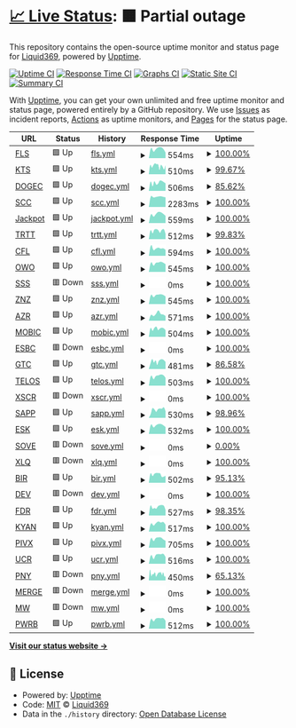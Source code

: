 # [📈 Live Status](https://liquid369.wtf): <!--live status--> **🟧 Partial outage**

This repository contains the open-source uptime monitor and status page for [Liquid369](https://liquid369.wtf), powered by [Upptime](https://github.com/upptime/upptime).

[![Uptime CI](https://github.com/Liquid369/FlitsUptime/workflows/Uptime%20CI/badge.svg)](https://github.com/Liquid369/FlitsUptime/actions?query=workflow%3A%22Uptime+CI%22)
[![Response Time CI](https://github.com/Liquid369/FlitsUptime/workflows/Response%20Time%20CI/badge.svg)](https://github.com/Liquid369/FlitsUptime/actions?query=workflow%3A%22Response+Time+CI%22)
[![Graphs CI](https://github.com/Liquid369/FlitsUptime/workflows/Graphs%20CI/badge.svg)](https://github.com/Liquid369/FlitsUptime/actions?query=workflow%3A%22Graphs+CI%22)
[![Static Site CI](https://github.com/Liquid369/FlitsUptime/workflows/Static%20Site%20CI/badge.svg)](https://github.com/Liquid369/FlitsUptime/actions?query=workflow%3A%22Static+Site+CI%22)
[![Summary CI](https://github.com/Liquid369/FlitsUptime/workflows/Summary%20CI/badge.svg)](https://github.com/Liquid369/FlitsUptime/actions?query=workflow%3A%22Summary+CI%22)

With [Upptime](https://upptime.js.org), you can get your own unlimited and free uptime monitor and status page, powered entirely by a GitHub repository. We use [Issues](https://github.com/Liquid369/FlitsUptime/issues) as incident reports, [Actions](https://github.com/Liquid369/FlitsUptime/actions) as uptime monitors, and [Pages](https://liquid369.wtf) for the status page.

<!--start: status pages-->
<!-- This summary is generated by Upptime (https://github.com/upptime/upptime) -->
<!-- Do not edit this manually, your changes will be overwritten -->
<!-- prettier-ignore -->
| URL | Status | History | Response Time | Uptime |
| --- | ------ | ------- | ------------- | ------ |
| <img alt="" src="https://api4.flitswallet.app/coins/fls.png" height="13"> [FLS](https://fls.flitswallet.app/api) | 🟩 Up | [fls.yml](https://github.com/Liquid369/FlitsUptime/commits/HEAD/history/fls.yml) | <details><summary><img alt="Response time graph" src="./graphs/fls/response-time-week.png" height="20"> 554ms</summary><br><a href="https://liquid369.wtf/history/fls"><img alt="Response time 969" src="https://img.shields.io/endpoint?url=https%3A%2F%2Fraw.githubusercontent.com%2FLiquid369%2FFlitsUptime%2FHEAD%2Fapi%2Ffls%2Fresponse-time.json"></a><br><a href="https://liquid369.wtf/history/fls"><img alt="24-hour response time 342" src="https://img.shields.io/endpoint?url=https%3A%2F%2Fraw.githubusercontent.com%2FLiquid369%2FFlitsUptime%2FHEAD%2Fapi%2Ffls%2Fresponse-time-day.json"></a><br><a href="https://liquid369.wtf/history/fls"><img alt="7-day response time 554" src="https://img.shields.io/endpoint?url=https%3A%2F%2Fraw.githubusercontent.com%2FLiquid369%2FFlitsUptime%2FHEAD%2Fapi%2Ffls%2Fresponse-time-week.json"></a><br><a href="https://liquid369.wtf/history/fls"><img alt="30-day response time 527" src="https://img.shields.io/endpoint?url=https%3A%2F%2Fraw.githubusercontent.com%2FLiquid369%2FFlitsUptime%2FHEAD%2Fapi%2Ffls%2Fresponse-time-month.json"></a><br><a href="https://liquid369.wtf/history/fls"><img alt="1-year response time 969" src="https://img.shields.io/endpoint?url=https%3A%2F%2Fraw.githubusercontent.com%2FLiquid369%2FFlitsUptime%2FHEAD%2Fapi%2Ffls%2Fresponse-time-year.json"></a></details> | <details><summary><a href="https://liquid369.wtf/history/fls">100.00%</a></summary><a href="https://liquid369.wtf/history/fls"><img alt="All-time uptime 99.19%" src="https://img.shields.io/endpoint?url=https%3A%2F%2Fraw.githubusercontent.com%2FLiquid369%2FFlitsUptime%2FHEAD%2Fapi%2Ffls%2Fuptime.json"></a><br><a href="https://liquid369.wtf/history/fls"><img alt="24-hour uptime 100.00%" src="https://img.shields.io/endpoint?url=https%3A%2F%2Fraw.githubusercontent.com%2FLiquid369%2FFlitsUptime%2FHEAD%2Fapi%2Ffls%2Fuptime-day.json"></a><br><a href="https://liquid369.wtf/history/fls"><img alt="7-day uptime 100.00%" src="https://img.shields.io/endpoint?url=https%3A%2F%2Fraw.githubusercontent.com%2FLiquid369%2FFlitsUptime%2FHEAD%2Fapi%2Ffls%2Fuptime-week.json"></a><br><a href="https://liquid369.wtf/history/fls"><img alt="30-day uptime 99.96%" src="https://img.shields.io/endpoint?url=https%3A%2F%2Fraw.githubusercontent.com%2FLiquid369%2FFlitsUptime%2FHEAD%2Fapi%2Ffls%2Fuptime-month.json"></a><br><a href="https://liquid369.wtf/history/fls"><img alt="1-year uptime 99.19%" src="https://img.shields.io/endpoint?url=https%3A%2F%2Fraw.githubusercontent.com%2FLiquid369%2FFlitsUptime%2FHEAD%2Fapi%2Ffls%2Fuptime-year.json"></a></details>
| <img alt="" src="https://api4.flitswallet.app/coins/kts.png" height="13"> [KTS](https://kts.flitswallet.app/api) | 🟩 Up | [kts.yml](https://github.com/Liquid369/FlitsUptime/commits/HEAD/history/kts.yml) | <details><summary><img alt="Response time graph" src="./graphs/kts/response-time-week.png" height="20"> 510ms</summary><br><a href="https://liquid369.wtf/history/kts"><img alt="Response time 950" src="https://img.shields.io/endpoint?url=https%3A%2F%2Fraw.githubusercontent.com%2FLiquid369%2FFlitsUptime%2FHEAD%2Fapi%2Fkts%2Fresponse-time.json"></a><br><a href="https://liquid369.wtf/history/kts"><img alt="24-hour response time 435" src="https://img.shields.io/endpoint?url=https%3A%2F%2Fraw.githubusercontent.com%2FLiquid369%2FFlitsUptime%2FHEAD%2Fapi%2Fkts%2Fresponse-time-day.json"></a><br><a href="https://liquid369.wtf/history/kts"><img alt="7-day response time 510" src="https://img.shields.io/endpoint?url=https%3A%2F%2Fraw.githubusercontent.com%2FLiquid369%2FFlitsUptime%2FHEAD%2Fapi%2Fkts%2Fresponse-time-week.json"></a><br><a href="https://liquid369.wtf/history/kts"><img alt="30-day response time 504" src="https://img.shields.io/endpoint?url=https%3A%2F%2Fraw.githubusercontent.com%2FLiquid369%2FFlitsUptime%2FHEAD%2Fapi%2Fkts%2Fresponse-time-month.json"></a><br><a href="https://liquid369.wtf/history/kts"><img alt="1-year response time 950" src="https://img.shields.io/endpoint?url=https%3A%2F%2Fraw.githubusercontent.com%2FLiquid369%2FFlitsUptime%2FHEAD%2Fapi%2Fkts%2Fresponse-time-year.json"></a></details> | <details><summary><a href="https://liquid369.wtf/history/kts">99.67%</a></summary><a href="https://liquid369.wtf/history/kts"><img alt="All-time uptime 98.55%" src="https://img.shields.io/endpoint?url=https%3A%2F%2Fraw.githubusercontent.com%2FLiquid369%2FFlitsUptime%2FHEAD%2Fapi%2Fkts%2Fuptime.json"></a><br><a href="https://liquid369.wtf/history/kts"><img alt="24-hour uptime 98.82%" src="https://img.shields.io/endpoint?url=https%3A%2F%2Fraw.githubusercontent.com%2FLiquid369%2FFlitsUptime%2FHEAD%2Fapi%2Fkts%2Fuptime-day.json"></a><br><a href="https://liquid369.wtf/history/kts"><img alt="7-day uptime 99.67%" src="https://img.shields.io/endpoint?url=https%3A%2F%2Fraw.githubusercontent.com%2FLiquid369%2FFlitsUptime%2FHEAD%2Fapi%2Fkts%2Fuptime-week.json"></a><br><a href="https://liquid369.wtf/history/kts"><img alt="30-day uptime 99.88%" src="https://img.shields.io/endpoint?url=https%3A%2F%2Fraw.githubusercontent.com%2FLiquid369%2FFlitsUptime%2FHEAD%2Fapi%2Fkts%2Fuptime-month.json"></a><br><a href="https://liquid369.wtf/history/kts"><img alt="1-year uptime 98.55%" src="https://img.shields.io/endpoint?url=https%3A%2F%2Fraw.githubusercontent.com%2FLiquid369%2FFlitsUptime%2FHEAD%2Fapi%2Fkts%2Fuptime-year.json"></a></details>
| <img alt="" src="https://api4.flitswallet.app/coins/dogec.png" height="13"> [DOGEC](https://dogec.flitswallet.app/api) | 🟩 Up | [dogec.yml](https://github.com/Liquid369/FlitsUptime/commits/HEAD/history/dogec.yml) | <details><summary><img alt="Response time graph" src="./graphs/dogec/response-time-week.png" height="20"> 506ms</summary><br><a href="https://liquid369.wtf/history/dogec"><img alt="Response time 902" src="https://img.shields.io/endpoint?url=https%3A%2F%2Fraw.githubusercontent.com%2FLiquid369%2FFlitsUptime%2FHEAD%2Fapi%2Fdogec%2Fresponse-time.json"></a><br><a href="https://liquid369.wtf/history/dogec"><img alt="24-hour response time 470" src="https://img.shields.io/endpoint?url=https%3A%2F%2Fraw.githubusercontent.com%2FLiquid369%2FFlitsUptime%2FHEAD%2Fapi%2Fdogec%2Fresponse-time-day.json"></a><br><a href="https://liquid369.wtf/history/dogec"><img alt="7-day response time 506" src="https://img.shields.io/endpoint?url=https%3A%2F%2Fraw.githubusercontent.com%2FLiquid369%2FFlitsUptime%2FHEAD%2Fapi%2Fdogec%2Fresponse-time-week.json"></a><br><a href="https://liquid369.wtf/history/dogec"><img alt="30-day response time 511" src="https://img.shields.io/endpoint?url=https%3A%2F%2Fraw.githubusercontent.com%2FLiquid369%2FFlitsUptime%2FHEAD%2Fapi%2Fdogec%2Fresponse-time-month.json"></a><br><a href="https://liquid369.wtf/history/dogec"><img alt="1-year response time 902" src="https://img.shields.io/endpoint?url=https%3A%2F%2Fraw.githubusercontent.com%2FLiquid369%2FFlitsUptime%2FHEAD%2Fapi%2Fdogec%2Fresponse-time-year.json"></a></details> | <details><summary><a href="https://liquid369.wtf/history/dogec">85.62%</a></summary><a href="https://liquid369.wtf/history/dogec"><img alt="All-time uptime 98.12%" src="https://img.shields.io/endpoint?url=https%3A%2F%2Fraw.githubusercontent.com%2FLiquid369%2FFlitsUptime%2FHEAD%2Fapi%2Fdogec%2Fuptime.json"></a><br><a href="https://liquid369.wtf/history/dogec"><img alt="24-hour uptime 100.00%" src="https://img.shields.io/endpoint?url=https%3A%2F%2Fraw.githubusercontent.com%2FLiquid369%2FFlitsUptime%2FHEAD%2Fapi%2Fdogec%2Fuptime-day.json"></a><br><a href="https://liquid369.wtf/history/dogec"><img alt="7-day uptime 85.62%" src="https://img.shields.io/endpoint?url=https%3A%2F%2Fraw.githubusercontent.com%2FLiquid369%2FFlitsUptime%2FHEAD%2Fapi%2Fdogec%2Fuptime-week.json"></a><br><a href="https://liquid369.wtf/history/dogec"><img alt="30-day uptime 91.97%" src="https://img.shields.io/endpoint?url=https%3A%2F%2Fraw.githubusercontent.com%2FLiquid369%2FFlitsUptime%2FHEAD%2Fapi%2Fdogec%2Fuptime-month.json"></a><br><a href="https://liquid369.wtf/history/dogec"><img alt="1-year uptime 98.12%" src="https://img.shields.io/endpoint?url=https%3A%2F%2Fraw.githubusercontent.com%2FLiquid369%2FFlitsUptime%2FHEAD%2Fapi%2Fdogec%2Fuptime-year.json"></a></details>
| <img alt="" src="https://api4.flitswallet.app/coins/scc.png" height="13"> [SCC](https://scc.flitswallet.app/api) | 🟩 Up | [scc.yml](https://github.com/Liquid369/FlitsUptime/commits/HEAD/history/scc.yml) | <details><summary><img alt="Response time graph" src="./graphs/scc/response-time-week.png" height="20"> 2283ms</summary><br><a href="https://liquid369.wtf/history/scc"><img alt="Response time 1321" src="https://img.shields.io/endpoint?url=https%3A%2F%2Fraw.githubusercontent.com%2FLiquid369%2FFlitsUptime%2FHEAD%2Fapi%2Fscc%2Fresponse-time.json"></a><br><a href="https://liquid369.wtf/history/scc"><img alt="24-hour response time 2140" src="https://img.shields.io/endpoint?url=https%3A%2F%2Fraw.githubusercontent.com%2FLiquid369%2FFlitsUptime%2FHEAD%2Fapi%2Fscc%2Fresponse-time-day.json"></a><br><a href="https://liquid369.wtf/history/scc"><img alt="7-day response time 2283" src="https://img.shields.io/endpoint?url=https%3A%2F%2Fraw.githubusercontent.com%2FLiquid369%2FFlitsUptime%2FHEAD%2Fapi%2Fscc%2Fresponse-time-week.json"></a><br><a href="https://liquid369.wtf/history/scc"><img alt="30-day response time 2217" src="https://img.shields.io/endpoint?url=https%3A%2F%2Fraw.githubusercontent.com%2FLiquid369%2FFlitsUptime%2FHEAD%2Fapi%2Fscc%2Fresponse-time-month.json"></a><br><a href="https://liquid369.wtf/history/scc"><img alt="1-year response time 1321" src="https://img.shields.io/endpoint?url=https%3A%2F%2Fraw.githubusercontent.com%2FLiquid369%2FFlitsUptime%2FHEAD%2Fapi%2Fscc%2Fresponse-time-year.json"></a></details> | <details><summary><a href="https://liquid369.wtf/history/scc">100.00%</a></summary><a href="https://liquid369.wtf/history/scc"><img alt="All-time uptime 96.46%" src="https://img.shields.io/endpoint?url=https%3A%2F%2Fraw.githubusercontent.com%2FLiquid369%2FFlitsUptime%2FHEAD%2Fapi%2Fscc%2Fuptime.json"></a><br><a href="https://liquid369.wtf/history/scc"><img alt="24-hour uptime 100.00%" src="https://img.shields.io/endpoint?url=https%3A%2F%2Fraw.githubusercontent.com%2FLiquid369%2FFlitsUptime%2FHEAD%2Fapi%2Fscc%2Fuptime-day.json"></a><br><a href="https://liquid369.wtf/history/scc"><img alt="7-day uptime 100.00%" src="https://img.shields.io/endpoint?url=https%3A%2F%2Fraw.githubusercontent.com%2FLiquid369%2FFlitsUptime%2FHEAD%2Fapi%2Fscc%2Fuptime-week.json"></a><br><a href="https://liquid369.wtf/history/scc"><img alt="30-day uptime 100.00%" src="https://img.shields.io/endpoint?url=https%3A%2F%2Fraw.githubusercontent.com%2FLiquid369%2FFlitsUptime%2FHEAD%2Fapi%2Fscc%2Fuptime-month.json"></a><br><a href="https://liquid369.wtf/history/scc"><img alt="1-year uptime 96.46%" src="https://img.shields.io/endpoint?url=https%3A%2F%2Fraw.githubusercontent.com%2FLiquid369%2FFlitsUptime%2FHEAD%2Fapi%2Fscc%2Fuptime-year.json"></a></details>
| <img alt="" src="https://api4.flitswallet.app/coins/777.png" height="13"> [Jackpot](https://777.flitswallet.app/api) | 🟩 Up | [jackpot.yml](https://github.com/Liquid369/FlitsUptime/commits/HEAD/history/jackpot.yml) | <details><summary><img alt="Response time graph" src="./graphs/jackpot/response-time-week.png" height="20"> 559ms</summary><br><a href="https://liquid369.wtf/history/jackpot"><img alt="Response time 912" src="https://img.shields.io/endpoint?url=https%3A%2F%2Fraw.githubusercontent.com%2FLiquid369%2FFlitsUptime%2FHEAD%2Fapi%2Fjackpot%2Fresponse-time.json"></a><br><a href="https://liquid369.wtf/history/jackpot"><img alt="24-hour response time 449" src="https://img.shields.io/endpoint?url=https%3A%2F%2Fraw.githubusercontent.com%2FLiquid369%2FFlitsUptime%2FHEAD%2Fapi%2Fjackpot%2Fresponse-time-day.json"></a><br><a href="https://liquid369.wtf/history/jackpot"><img alt="7-day response time 559" src="https://img.shields.io/endpoint?url=https%3A%2F%2Fraw.githubusercontent.com%2FLiquid369%2FFlitsUptime%2FHEAD%2Fapi%2Fjackpot%2Fresponse-time-week.json"></a><br><a href="https://liquid369.wtf/history/jackpot"><img alt="30-day response time 999" src="https://img.shields.io/endpoint?url=https%3A%2F%2Fraw.githubusercontent.com%2FLiquid369%2FFlitsUptime%2FHEAD%2Fapi%2Fjackpot%2Fresponse-time-month.json"></a><br><a href="https://liquid369.wtf/history/jackpot"><img alt="1-year response time 912" src="https://img.shields.io/endpoint?url=https%3A%2F%2Fraw.githubusercontent.com%2FLiquid369%2FFlitsUptime%2FHEAD%2Fapi%2Fjackpot%2Fresponse-time-year.json"></a></details> | <details><summary><a href="https://liquid369.wtf/history/jackpot">100.00%</a></summary><a href="https://liquid369.wtf/history/jackpot"><img alt="All-time uptime 99.20%" src="https://img.shields.io/endpoint?url=https%3A%2F%2Fraw.githubusercontent.com%2FLiquid369%2FFlitsUptime%2FHEAD%2Fapi%2Fjackpot%2Fuptime.json"></a><br><a href="https://liquid369.wtf/history/jackpot"><img alt="24-hour uptime 100.00%" src="https://img.shields.io/endpoint?url=https%3A%2F%2Fraw.githubusercontent.com%2FLiquid369%2FFlitsUptime%2FHEAD%2Fapi%2Fjackpot%2Fuptime-day.json"></a><br><a href="https://liquid369.wtf/history/jackpot"><img alt="7-day uptime 100.00%" src="https://img.shields.io/endpoint?url=https%3A%2F%2Fraw.githubusercontent.com%2FLiquid369%2FFlitsUptime%2FHEAD%2Fapi%2Fjackpot%2Fuptime-week.json"></a><br><a href="https://liquid369.wtf/history/jackpot"><img alt="30-day uptime 100.00%" src="https://img.shields.io/endpoint?url=https%3A%2F%2Fraw.githubusercontent.com%2FLiquid369%2FFlitsUptime%2FHEAD%2Fapi%2Fjackpot%2Fuptime-month.json"></a><br><a href="https://liquid369.wtf/history/jackpot"><img alt="1-year uptime 99.20%" src="https://img.shields.io/endpoint?url=https%3A%2F%2Fraw.githubusercontent.com%2FLiquid369%2FFlitsUptime%2FHEAD%2Fapi%2Fjackpot%2Fuptime-year.json"></a></details>
| <img alt="" src="https://api4.flitswallet.app/coins/trtt.png" height="13"> [TRTT](https://trtt.flitswallet.app/api) | 🟩 Up | [trtt.yml](https://github.com/Liquid369/FlitsUptime/commits/HEAD/history/trtt.yml) | <details><summary><img alt="Response time graph" src="./graphs/trtt/response-time-week.png" height="20"> 512ms</summary><br><a href="https://liquid369.wtf/history/trtt"><img alt="Response time 808" src="https://img.shields.io/endpoint?url=https%3A%2F%2Fraw.githubusercontent.com%2FLiquid369%2FFlitsUptime%2FHEAD%2Fapi%2Ftrtt%2Fresponse-time.json"></a><br><a href="https://liquid369.wtf/history/trtt"><img alt="24-hour response time 318" src="https://img.shields.io/endpoint?url=https%3A%2F%2Fraw.githubusercontent.com%2FLiquid369%2FFlitsUptime%2FHEAD%2Fapi%2Ftrtt%2Fresponse-time-day.json"></a><br><a href="https://liquid369.wtf/history/trtt"><img alt="7-day response time 512" src="https://img.shields.io/endpoint?url=https%3A%2F%2Fraw.githubusercontent.com%2FLiquid369%2FFlitsUptime%2FHEAD%2Fapi%2Ftrtt%2Fresponse-time-week.json"></a><br><a href="https://liquid369.wtf/history/trtt"><img alt="30-day response time 473" src="https://img.shields.io/endpoint?url=https%3A%2F%2Fraw.githubusercontent.com%2FLiquid369%2FFlitsUptime%2FHEAD%2Fapi%2Ftrtt%2Fresponse-time-month.json"></a><br><a href="https://liquid369.wtf/history/trtt"><img alt="1-year response time 808" src="https://img.shields.io/endpoint?url=https%3A%2F%2Fraw.githubusercontent.com%2FLiquid369%2FFlitsUptime%2FHEAD%2Fapi%2Ftrtt%2Fresponse-time-year.json"></a></details> | <details><summary><a href="https://liquid369.wtf/history/trtt">99.83%</a></summary><a href="https://liquid369.wtf/history/trtt"><img alt="All-time uptime 98.97%" src="https://img.shields.io/endpoint?url=https%3A%2F%2Fraw.githubusercontent.com%2FLiquid369%2FFlitsUptime%2FHEAD%2Fapi%2Ftrtt%2Fuptime.json"></a><br><a href="https://liquid369.wtf/history/trtt"><img alt="24-hour uptime 100.00%" src="https://img.shields.io/endpoint?url=https%3A%2F%2Fraw.githubusercontent.com%2FLiquid369%2FFlitsUptime%2FHEAD%2Fapi%2Ftrtt%2Fuptime-day.json"></a><br><a href="https://liquid369.wtf/history/trtt"><img alt="7-day uptime 99.83%" src="https://img.shields.io/endpoint?url=https%3A%2F%2Fraw.githubusercontent.com%2FLiquid369%2FFlitsUptime%2FHEAD%2Fapi%2Ftrtt%2Fuptime-week.json"></a><br><a href="https://liquid369.wtf/history/trtt"><img alt="30-day uptime 99.96%" src="https://img.shields.io/endpoint?url=https%3A%2F%2Fraw.githubusercontent.com%2FLiquid369%2FFlitsUptime%2FHEAD%2Fapi%2Ftrtt%2Fuptime-month.json"></a><br><a href="https://liquid369.wtf/history/trtt"><img alt="1-year uptime 98.97%" src="https://img.shields.io/endpoint?url=https%3A%2F%2Fraw.githubusercontent.com%2FLiquid369%2FFlitsUptime%2FHEAD%2Fapi%2Ftrtt%2Fuptime-year.json"></a></details>
| <img alt="" src="https://api4.flitswallet.app/coins/cfl.png" height="13"> [CFL](https://cfl.flitswallet.app/api) | 🟩 Up | [cfl.yml](https://github.com/Liquid369/FlitsUptime/commits/HEAD/history/cfl.yml) | <details><summary><img alt="Response time graph" src="./graphs/cfl/response-time-week.png" height="20"> 594ms</summary><br><a href="https://liquid369.wtf/history/cfl"><img alt="Response time 823" src="https://img.shields.io/endpoint?url=https%3A%2F%2Fraw.githubusercontent.com%2FLiquid369%2FFlitsUptime%2FHEAD%2Fapi%2Fcfl%2Fresponse-time.json"></a><br><a href="https://liquid369.wtf/history/cfl"><img alt="24-hour response time 474" src="https://img.shields.io/endpoint?url=https%3A%2F%2Fraw.githubusercontent.com%2FLiquid369%2FFlitsUptime%2FHEAD%2Fapi%2Fcfl%2Fresponse-time-day.json"></a><br><a href="https://liquid369.wtf/history/cfl"><img alt="7-day response time 594" src="https://img.shields.io/endpoint?url=https%3A%2F%2Fraw.githubusercontent.com%2FLiquid369%2FFlitsUptime%2FHEAD%2Fapi%2Fcfl%2Fresponse-time-week.json"></a><br><a href="https://liquid369.wtf/history/cfl"><img alt="30-day response time 551" src="https://img.shields.io/endpoint?url=https%3A%2F%2Fraw.githubusercontent.com%2FLiquid369%2FFlitsUptime%2FHEAD%2Fapi%2Fcfl%2Fresponse-time-month.json"></a><br><a href="https://liquid369.wtf/history/cfl"><img alt="1-year response time 823" src="https://img.shields.io/endpoint?url=https%3A%2F%2Fraw.githubusercontent.com%2FLiquid369%2FFlitsUptime%2FHEAD%2Fapi%2Fcfl%2Fresponse-time-year.json"></a></details> | <details><summary><a href="https://liquid369.wtf/history/cfl">100.00%</a></summary><a href="https://liquid369.wtf/history/cfl"><img alt="All-time uptime 99.20%" src="https://img.shields.io/endpoint?url=https%3A%2F%2Fraw.githubusercontent.com%2FLiquid369%2FFlitsUptime%2FHEAD%2Fapi%2Fcfl%2Fuptime.json"></a><br><a href="https://liquid369.wtf/history/cfl"><img alt="24-hour uptime 100.00%" src="https://img.shields.io/endpoint?url=https%3A%2F%2Fraw.githubusercontent.com%2FLiquid369%2FFlitsUptime%2FHEAD%2Fapi%2Fcfl%2Fuptime-day.json"></a><br><a href="https://liquid369.wtf/history/cfl"><img alt="7-day uptime 100.00%" src="https://img.shields.io/endpoint?url=https%3A%2F%2Fraw.githubusercontent.com%2FLiquid369%2FFlitsUptime%2FHEAD%2Fapi%2Fcfl%2Fuptime-week.json"></a><br><a href="https://liquid369.wtf/history/cfl"><img alt="30-day uptime 100.00%" src="https://img.shields.io/endpoint?url=https%3A%2F%2Fraw.githubusercontent.com%2FLiquid369%2FFlitsUptime%2FHEAD%2Fapi%2Fcfl%2Fuptime-month.json"></a><br><a href="https://liquid369.wtf/history/cfl"><img alt="1-year uptime 99.20%" src="https://img.shields.io/endpoint?url=https%3A%2F%2Fraw.githubusercontent.com%2FLiquid369%2FFlitsUptime%2FHEAD%2Fapi%2Fcfl%2Fuptime-year.json"></a></details>
| <img alt="" src="https://api4.flitswallet.app/coins/owo.png" height="13"> [OWO](https://owo.flitswallet.app/api) | 🟩 Up | [owo.yml](https://github.com/Liquid369/FlitsUptime/commits/HEAD/history/owo.yml) | <details><summary><img alt="Response time graph" src="./graphs/owo/response-time-week.png" height="20"> 545ms</summary><br><a href="https://liquid369.wtf/history/owo"><img alt="Response time 828" src="https://img.shields.io/endpoint?url=https%3A%2F%2Fraw.githubusercontent.com%2FLiquid369%2FFlitsUptime%2FHEAD%2Fapi%2Fowo%2Fresponse-time.json"></a><br><a href="https://liquid369.wtf/history/owo"><img alt="24-hour response time 482" src="https://img.shields.io/endpoint?url=https%3A%2F%2Fraw.githubusercontent.com%2FLiquid369%2FFlitsUptime%2FHEAD%2Fapi%2Fowo%2Fresponse-time-day.json"></a><br><a href="https://liquid369.wtf/history/owo"><img alt="7-day response time 545" src="https://img.shields.io/endpoint?url=https%3A%2F%2Fraw.githubusercontent.com%2FLiquid369%2FFlitsUptime%2FHEAD%2Fapi%2Fowo%2Fresponse-time-week.json"></a><br><a href="https://liquid369.wtf/history/owo"><img alt="30-day response time 524" src="https://img.shields.io/endpoint?url=https%3A%2F%2Fraw.githubusercontent.com%2FLiquid369%2FFlitsUptime%2FHEAD%2Fapi%2Fowo%2Fresponse-time-month.json"></a><br><a href="https://liquid369.wtf/history/owo"><img alt="1-year response time 828" src="https://img.shields.io/endpoint?url=https%3A%2F%2Fraw.githubusercontent.com%2FLiquid369%2FFlitsUptime%2FHEAD%2Fapi%2Fowo%2Fresponse-time-year.json"></a></details> | <details><summary><a href="https://liquid369.wtf/history/owo">100.00%</a></summary><a href="https://liquid369.wtf/history/owo"><img alt="All-time uptime 99.20%" src="https://img.shields.io/endpoint?url=https%3A%2F%2Fraw.githubusercontent.com%2FLiquid369%2FFlitsUptime%2FHEAD%2Fapi%2Fowo%2Fuptime.json"></a><br><a href="https://liquid369.wtf/history/owo"><img alt="24-hour uptime 100.00%" src="https://img.shields.io/endpoint?url=https%3A%2F%2Fraw.githubusercontent.com%2FLiquid369%2FFlitsUptime%2FHEAD%2Fapi%2Fowo%2Fuptime-day.json"></a><br><a href="https://liquid369.wtf/history/owo"><img alt="7-day uptime 100.00%" src="https://img.shields.io/endpoint?url=https%3A%2F%2Fraw.githubusercontent.com%2FLiquid369%2FFlitsUptime%2FHEAD%2Fapi%2Fowo%2Fuptime-week.json"></a><br><a href="https://liquid369.wtf/history/owo"><img alt="30-day uptime 100.00%" src="https://img.shields.io/endpoint?url=https%3A%2F%2Fraw.githubusercontent.com%2FLiquid369%2FFlitsUptime%2FHEAD%2Fapi%2Fowo%2Fuptime-month.json"></a><br><a href="https://liquid369.wtf/history/owo"><img alt="1-year uptime 99.20%" src="https://img.shields.io/endpoint?url=https%3A%2F%2Fraw.githubusercontent.com%2FLiquid369%2FFlitsUptime%2FHEAD%2Fapi%2Fowo%2Fuptime-year.json"></a></details>
| <img alt="" src="https://api4.flitswallet.app/coins/sss.png" height="13"> [SSS](https://sss.flitswallet.app/api) | 🟥 Down | [sss.yml](https://github.com/Liquid369/FlitsUptime/commits/HEAD/history/sss.yml) | <details><summary><img alt="Response time graph" src="./graphs/sss/response-time-week.png" height="20"> 0ms</summary><br><a href="https://liquid369.wtf/history/sss"><img alt="Response time 883" src="https://img.shields.io/endpoint?url=https%3A%2F%2Fraw.githubusercontent.com%2FLiquid369%2FFlitsUptime%2FHEAD%2Fapi%2Fsss%2Fresponse-time.json"></a><br><a href="https://liquid369.wtf/history/sss"><img alt="24-hour response time 0" src="https://img.shields.io/endpoint?url=https%3A%2F%2Fraw.githubusercontent.com%2FLiquid369%2FFlitsUptime%2FHEAD%2Fapi%2Fsss%2Fresponse-time-day.json"></a><br><a href="https://liquid369.wtf/history/sss"><img alt="7-day response time 0" src="https://img.shields.io/endpoint?url=https%3A%2F%2Fraw.githubusercontent.com%2FLiquid369%2FFlitsUptime%2FHEAD%2Fapi%2Fsss%2Fresponse-time-week.json"></a><br><a href="https://liquid369.wtf/history/sss"><img alt="30-day response time 0" src="https://img.shields.io/endpoint?url=https%3A%2F%2Fraw.githubusercontent.com%2FLiquid369%2FFlitsUptime%2FHEAD%2Fapi%2Fsss%2Fresponse-time-month.json"></a><br><a href="https://liquid369.wtf/history/sss"><img alt="1-year response time 883" src="https://img.shields.io/endpoint?url=https%3A%2F%2Fraw.githubusercontent.com%2FLiquid369%2FFlitsUptime%2FHEAD%2Fapi%2Fsss%2Fresponse-time-year.json"></a></details> | <details><summary><a href="https://liquid369.wtf/history/sss">100.00%</a></summary><a href="https://liquid369.wtf/history/sss"><img alt="All-time uptime 96.24%" src="https://img.shields.io/endpoint?url=https%3A%2F%2Fraw.githubusercontent.com%2FLiquid369%2FFlitsUptime%2FHEAD%2Fapi%2Fsss%2Fuptime.json"></a><br><a href="https://liquid369.wtf/history/sss"><img alt="24-hour uptime 100.00%" src="https://img.shields.io/endpoint?url=https%3A%2F%2Fraw.githubusercontent.com%2FLiquid369%2FFlitsUptime%2FHEAD%2Fapi%2Fsss%2Fuptime-day.json"></a><br><a href="https://liquid369.wtf/history/sss"><img alt="7-day uptime 100.00%" src="https://img.shields.io/endpoint?url=https%3A%2F%2Fraw.githubusercontent.com%2FLiquid369%2FFlitsUptime%2FHEAD%2Fapi%2Fsss%2Fuptime-week.json"></a><br><a href="https://liquid369.wtf/history/sss"><img alt="30-day uptime 100.00%" src="https://img.shields.io/endpoint?url=https%3A%2F%2Fraw.githubusercontent.com%2FLiquid369%2FFlitsUptime%2FHEAD%2Fapi%2Fsss%2Fuptime-month.json"></a><br><a href="https://liquid369.wtf/history/sss"><img alt="1-year uptime 96.24%" src="https://img.shields.io/endpoint?url=https%3A%2F%2Fraw.githubusercontent.com%2FLiquid369%2FFlitsUptime%2FHEAD%2Fapi%2Fsss%2Fuptime-year.json"></a></details>
| <img alt="" src="https://api4.flitswallet.app/coins/znz.png" height="13"> [ZNZ](https://znz.flitswallet.app/api) | 🟩 Up | [znz.yml](https://github.com/Liquid369/FlitsUptime/commits/HEAD/history/znz.yml) | <details><summary><img alt="Response time graph" src="./graphs/znz/response-time-week.png" height="20"> 545ms</summary><br><a href="https://liquid369.wtf/history/znz"><img alt="Response time 772" src="https://img.shields.io/endpoint?url=https%3A%2F%2Fraw.githubusercontent.com%2FLiquid369%2FFlitsUptime%2FHEAD%2Fapi%2Fznz%2Fresponse-time.json"></a><br><a href="https://liquid369.wtf/history/znz"><img alt="24-hour response time 475" src="https://img.shields.io/endpoint?url=https%3A%2F%2Fraw.githubusercontent.com%2FLiquid369%2FFlitsUptime%2FHEAD%2Fapi%2Fznz%2Fresponse-time-day.json"></a><br><a href="https://liquid369.wtf/history/znz"><img alt="7-day response time 545" src="https://img.shields.io/endpoint?url=https%3A%2F%2Fraw.githubusercontent.com%2FLiquid369%2FFlitsUptime%2FHEAD%2Fapi%2Fznz%2Fresponse-time-week.json"></a><br><a href="https://liquid369.wtf/history/znz"><img alt="30-day response time 510" src="https://img.shields.io/endpoint?url=https%3A%2F%2Fraw.githubusercontent.com%2FLiquid369%2FFlitsUptime%2FHEAD%2Fapi%2Fznz%2Fresponse-time-month.json"></a><br><a href="https://liquid369.wtf/history/znz"><img alt="1-year response time 772" src="https://img.shields.io/endpoint?url=https%3A%2F%2Fraw.githubusercontent.com%2FLiquid369%2FFlitsUptime%2FHEAD%2Fapi%2Fznz%2Fresponse-time-year.json"></a></details> | <details><summary><a href="https://liquid369.wtf/history/znz">100.00%</a></summary><a href="https://liquid369.wtf/history/znz"><img alt="All-time uptime 99.65%" src="https://img.shields.io/endpoint?url=https%3A%2F%2Fraw.githubusercontent.com%2FLiquid369%2FFlitsUptime%2FHEAD%2Fapi%2Fznz%2Fuptime.json"></a><br><a href="https://liquid369.wtf/history/znz"><img alt="24-hour uptime 100.00%" src="https://img.shields.io/endpoint?url=https%3A%2F%2Fraw.githubusercontent.com%2FLiquid369%2FFlitsUptime%2FHEAD%2Fapi%2Fznz%2Fuptime-day.json"></a><br><a href="https://liquid369.wtf/history/znz"><img alt="7-day uptime 100.00%" src="https://img.shields.io/endpoint?url=https%3A%2F%2Fraw.githubusercontent.com%2FLiquid369%2FFlitsUptime%2FHEAD%2Fapi%2Fznz%2Fuptime-week.json"></a><br><a href="https://liquid369.wtf/history/znz"><img alt="30-day uptime 99.71%" src="https://img.shields.io/endpoint?url=https%3A%2F%2Fraw.githubusercontent.com%2FLiquid369%2FFlitsUptime%2FHEAD%2Fapi%2Fznz%2Fuptime-month.json"></a><br><a href="https://liquid369.wtf/history/znz"><img alt="1-year uptime 99.65%" src="https://img.shields.io/endpoint?url=https%3A%2F%2Fraw.githubusercontent.com%2FLiquid369%2FFlitsUptime%2FHEAD%2Fapi%2Fznz%2Fuptime-year.json"></a></details>
| <img alt="" src="https://api4.flitswallet.app/coins/azr.png" height="13"> [AZR](https://azr.flitswallet.app/api) | 🟩 Up | [azr.yml](https://github.com/Liquid369/FlitsUptime/commits/HEAD/history/azr.yml) | <details><summary><img alt="Response time graph" src="./graphs/azr/response-time-week.png" height="20"> 571ms</summary><br><a href="https://liquid369.wtf/history/azr"><img alt="Response time 825" src="https://img.shields.io/endpoint?url=https%3A%2F%2Fraw.githubusercontent.com%2FLiquid369%2FFlitsUptime%2FHEAD%2Fapi%2Fazr%2Fresponse-time.json"></a><br><a href="https://liquid369.wtf/history/azr"><img alt="24-hour response time 417" src="https://img.shields.io/endpoint?url=https%3A%2F%2Fraw.githubusercontent.com%2FLiquid369%2FFlitsUptime%2FHEAD%2Fapi%2Fazr%2Fresponse-time-day.json"></a><br><a href="https://liquid369.wtf/history/azr"><img alt="7-day response time 571" src="https://img.shields.io/endpoint?url=https%3A%2F%2Fraw.githubusercontent.com%2FLiquid369%2FFlitsUptime%2FHEAD%2Fapi%2Fazr%2Fresponse-time-week.json"></a><br><a href="https://liquid369.wtf/history/azr"><img alt="30-day response time 534" src="https://img.shields.io/endpoint?url=https%3A%2F%2Fraw.githubusercontent.com%2FLiquid369%2FFlitsUptime%2FHEAD%2Fapi%2Fazr%2Fresponse-time-month.json"></a><br><a href="https://liquid369.wtf/history/azr"><img alt="1-year response time 825" src="https://img.shields.io/endpoint?url=https%3A%2F%2Fraw.githubusercontent.com%2FLiquid369%2FFlitsUptime%2FHEAD%2Fapi%2Fazr%2Fresponse-time-year.json"></a></details> | <details><summary><a href="https://liquid369.wtf/history/azr">100.00%</a></summary><a href="https://liquid369.wtf/history/azr"><img alt="All-time uptime 99.16%" src="https://img.shields.io/endpoint?url=https%3A%2F%2Fraw.githubusercontent.com%2FLiquid369%2FFlitsUptime%2FHEAD%2Fapi%2Fazr%2Fuptime.json"></a><br><a href="https://liquid369.wtf/history/azr"><img alt="24-hour uptime 100.00%" src="https://img.shields.io/endpoint?url=https%3A%2F%2Fraw.githubusercontent.com%2FLiquid369%2FFlitsUptime%2FHEAD%2Fapi%2Fazr%2Fuptime-day.json"></a><br><a href="https://liquid369.wtf/history/azr"><img alt="7-day uptime 100.00%" src="https://img.shields.io/endpoint?url=https%3A%2F%2Fraw.githubusercontent.com%2FLiquid369%2FFlitsUptime%2FHEAD%2Fapi%2Fazr%2Fuptime-week.json"></a><br><a href="https://liquid369.wtf/history/azr"><img alt="30-day uptime 100.00%" src="https://img.shields.io/endpoint?url=https%3A%2F%2Fraw.githubusercontent.com%2FLiquid369%2FFlitsUptime%2FHEAD%2Fapi%2Fazr%2Fuptime-month.json"></a><br><a href="https://liquid369.wtf/history/azr"><img alt="1-year uptime 99.16%" src="https://img.shields.io/endpoint?url=https%3A%2F%2Fraw.githubusercontent.com%2FLiquid369%2FFlitsUptime%2FHEAD%2Fapi%2Fazr%2Fuptime-year.json"></a></details>
| <img alt="" src="https://api4.flitswallet.app/coins/modic.png" height="13"> [MOBIC](https://mobic.flitswallet.app/api) | 🟩 Up | [mobic.yml](https://github.com/Liquid369/FlitsUptime/commits/HEAD/history/mobic.yml) | <details><summary><img alt="Response time graph" src="./graphs/mobic/response-time-week.png" height="20"> 504ms</summary><br><a href="https://liquid369.wtf/history/mobic"><img alt="Response time 1533" src="https://img.shields.io/endpoint?url=https%3A%2F%2Fraw.githubusercontent.com%2FLiquid369%2FFlitsUptime%2FHEAD%2Fapi%2Fmobic%2Fresponse-time.json"></a><br><a href="https://liquid369.wtf/history/mobic"><img alt="24-hour response time 408" src="https://img.shields.io/endpoint?url=https%3A%2F%2Fraw.githubusercontent.com%2FLiquid369%2FFlitsUptime%2FHEAD%2Fapi%2Fmobic%2Fresponse-time-day.json"></a><br><a href="https://liquid369.wtf/history/mobic"><img alt="7-day response time 504" src="https://img.shields.io/endpoint?url=https%3A%2F%2Fraw.githubusercontent.com%2FLiquid369%2FFlitsUptime%2FHEAD%2Fapi%2Fmobic%2Fresponse-time-week.json"></a><br><a href="https://liquid369.wtf/history/mobic"><img alt="30-day response time 502" src="https://img.shields.io/endpoint?url=https%3A%2F%2Fraw.githubusercontent.com%2FLiquid369%2FFlitsUptime%2FHEAD%2Fapi%2Fmobic%2Fresponse-time-month.json"></a><br><a href="https://liquid369.wtf/history/mobic"><img alt="1-year response time 1533" src="https://img.shields.io/endpoint?url=https%3A%2F%2Fraw.githubusercontent.com%2FLiquid369%2FFlitsUptime%2FHEAD%2Fapi%2Fmobic%2Fresponse-time-year.json"></a></details> | <details><summary><a href="https://liquid369.wtf/history/mobic">100.00%</a></summary><a href="https://liquid369.wtf/history/mobic"><img alt="All-time uptime 98.28%" src="https://img.shields.io/endpoint?url=https%3A%2F%2Fraw.githubusercontent.com%2FLiquid369%2FFlitsUptime%2FHEAD%2Fapi%2Fmobic%2Fuptime.json"></a><br><a href="https://liquid369.wtf/history/mobic"><img alt="24-hour uptime 100.00%" src="https://img.shields.io/endpoint?url=https%3A%2F%2Fraw.githubusercontent.com%2FLiquid369%2FFlitsUptime%2FHEAD%2Fapi%2Fmobic%2Fuptime-day.json"></a><br><a href="https://liquid369.wtf/history/mobic"><img alt="7-day uptime 100.00%" src="https://img.shields.io/endpoint?url=https%3A%2F%2Fraw.githubusercontent.com%2FLiquid369%2FFlitsUptime%2FHEAD%2Fapi%2Fmobic%2Fuptime-week.json"></a><br><a href="https://liquid369.wtf/history/mobic"><img alt="30-day uptime 100.00%" src="https://img.shields.io/endpoint?url=https%3A%2F%2Fraw.githubusercontent.com%2FLiquid369%2FFlitsUptime%2FHEAD%2Fapi%2Fmobic%2Fuptime-month.json"></a><br><a href="https://liquid369.wtf/history/mobic"><img alt="1-year uptime 98.28%" src="https://img.shields.io/endpoint?url=https%3A%2F%2Fraw.githubusercontent.com%2FLiquid369%2FFlitsUptime%2FHEAD%2Fapi%2Fmobic%2Fuptime-year.json"></a></details>
| <img alt="" src="https://api4.flitswallet.app/coins/esbc.png" height="13"> [ESBC](https://esbc.flitswallet.app/api) | 🟥 Down | [esbc.yml](https://github.com/Liquid369/FlitsUptime/commits/HEAD/history/esbc.yml) | <details><summary><img alt="Response time graph" src="./graphs/esbc/response-time-week.png" height="20"> 0ms</summary><br><a href="https://liquid369.wtf/history/esbc"><img alt="Response time 871" src="https://img.shields.io/endpoint?url=https%3A%2F%2Fraw.githubusercontent.com%2FLiquid369%2FFlitsUptime%2FHEAD%2Fapi%2Fesbc%2Fresponse-time.json"></a><br><a href="https://liquid369.wtf/history/esbc"><img alt="24-hour response time 0" src="https://img.shields.io/endpoint?url=https%3A%2F%2Fraw.githubusercontent.com%2FLiquid369%2FFlitsUptime%2FHEAD%2Fapi%2Fesbc%2Fresponse-time-day.json"></a><br><a href="https://liquid369.wtf/history/esbc"><img alt="7-day response time 0" src="https://img.shields.io/endpoint?url=https%3A%2F%2Fraw.githubusercontent.com%2FLiquid369%2FFlitsUptime%2FHEAD%2Fapi%2Fesbc%2Fresponse-time-week.json"></a><br><a href="https://liquid369.wtf/history/esbc"><img alt="30-day response time 0" src="https://img.shields.io/endpoint?url=https%3A%2F%2Fraw.githubusercontent.com%2FLiquid369%2FFlitsUptime%2FHEAD%2Fapi%2Fesbc%2Fresponse-time-month.json"></a><br><a href="https://liquid369.wtf/history/esbc"><img alt="1-year response time 871" src="https://img.shields.io/endpoint?url=https%3A%2F%2Fraw.githubusercontent.com%2FLiquid369%2FFlitsUptime%2FHEAD%2Fapi%2Fesbc%2Fresponse-time-year.json"></a></details> | <details><summary><a href="https://liquid369.wtf/history/esbc">100.00%</a></summary><a href="https://liquid369.wtf/history/esbc"><img alt="All-time uptime 92.89%" src="https://img.shields.io/endpoint?url=https%3A%2F%2Fraw.githubusercontent.com%2FLiquid369%2FFlitsUptime%2FHEAD%2Fapi%2Fesbc%2Fuptime.json"></a><br><a href="https://liquid369.wtf/history/esbc"><img alt="24-hour uptime 100.00%" src="https://img.shields.io/endpoint?url=https%3A%2F%2Fraw.githubusercontent.com%2FLiquid369%2FFlitsUptime%2FHEAD%2Fapi%2Fesbc%2Fuptime-day.json"></a><br><a href="https://liquid369.wtf/history/esbc"><img alt="7-day uptime 100.00%" src="https://img.shields.io/endpoint?url=https%3A%2F%2Fraw.githubusercontent.com%2FLiquid369%2FFlitsUptime%2FHEAD%2Fapi%2Fesbc%2Fuptime-week.json"></a><br><a href="https://liquid369.wtf/history/esbc"><img alt="30-day uptime 100.00%" src="https://img.shields.io/endpoint?url=https%3A%2F%2Fraw.githubusercontent.com%2FLiquid369%2FFlitsUptime%2FHEAD%2Fapi%2Fesbc%2Fuptime-month.json"></a><br><a href="https://liquid369.wtf/history/esbc"><img alt="1-year uptime 92.89%" src="https://img.shields.io/endpoint?url=https%3A%2F%2Fraw.githubusercontent.com%2FLiquid369%2FFlitsUptime%2FHEAD%2Fapi%2Fesbc%2Fuptime-year.json"></a></details>
| <img alt="" src="https://api4.flitswallet.app/coins/gtc.png" height="13"> [GTC](https://gtc.flitswallet.app/api) | 🟩 Up | [gtc.yml](https://github.com/Liquid369/FlitsUptime/commits/HEAD/history/gtc.yml) | <details><summary><img alt="Response time graph" src="./graphs/gtc/response-time-week.png" height="20"> 481ms</summary><br><a href="https://liquid369.wtf/history/gtc"><img alt="Response time 2237" src="https://img.shields.io/endpoint?url=https%3A%2F%2Fraw.githubusercontent.com%2FLiquid369%2FFlitsUptime%2FHEAD%2Fapi%2Fgtc%2Fresponse-time.json"></a><br><a href="https://liquid369.wtf/history/gtc"><img alt="24-hour response time 433" src="https://img.shields.io/endpoint?url=https%3A%2F%2Fraw.githubusercontent.com%2FLiquid369%2FFlitsUptime%2FHEAD%2Fapi%2Fgtc%2Fresponse-time-day.json"></a><br><a href="https://liquid369.wtf/history/gtc"><img alt="7-day response time 481" src="https://img.shields.io/endpoint?url=https%3A%2F%2Fraw.githubusercontent.com%2FLiquid369%2FFlitsUptime%2FHEAD%2Fapi%2Fgtc%2Fresponse-time-week.json"></a><br><a href="https://liquid369.wtf/history/gtc"><img alt="30-day response time 460" src="https://img.shields.io/endpoint?url=https%3A%2F%2Fraw.githubusercontent.com%2FLiquid369%2FFlitsUptime%2FHEAD%2Fapi%2Fgtc%2Fresponse-time-month.json"></a><br><a href="https://liquid369.wtf/history/gtc"><img alt="1-year response time 2237" src="https://img.shields.io/endpoint?url=https%3A%2F%2Fraw.githubusercontent.com%2FLiquid369%2FFlitsUptime%2FHEAD%2Fapi%2Fgtc%2Fresponse-time-year.json"></a></details> | <details><summary><a href="https://liquid369.wtf/history/gtc">86.58%</a></summary><a href="https://liquid369.wtf/history/gtc"><img alt="All-time uptime 97.89%" src="https://img.shields.io/endpoint?url=https%3A%2F%2Fraw.githubusercontent.com%2FLiquid369%2FFlitsUptime%2FHEAD%2Fapi%2Fgtc%2Fuptime.json"></a><br><a href="https://liquid369.wtf/history/gtc"><img alt="24-hour uptime 100.00%" src="https://img.shields.io/endpoint?url=https%3A%2F%2Fraw.githubusercontent.com%2FLiquid369%2FFlitsUptime%2FHEAD%2Fapi%2Fgtc%2Fuptime-day.json"></a><br><a href="https://liquid369.wtf/history/gtc"><img alt="7-day uptime 86.58%" src="https://img.shields.io/endpoint?url=https%3A%2F%2Fraw.githubusercontent.com%2FLiquid369%2FFlitsUptime%2FHEAD%2Fapi%2Fgtc%2Fuptime-week.json"></a><br><a href="https://liquid369.wtf/history/gtc"><img alt="30-day uptime 92.81%" src="https://img.shields.io/endpoint?url=https%3A%2F%2Fraw.githubusercontent.com%2FLiquid369%2FFlitsUptime%2FHEAD%2Fapi%2Fgtc%2Fuptime-month.json"></a><br><a href="https://liquid369.wtf/history/gtc"><img alt="1-year uptime 97.89%" src="https://img.shields.io/endpoint?url=https%3A%2F%2Fraw.githubusercontent.com%2FLiquid369%2FFlitsUptime%2FHEAD%2Fapi%2Fgtc%2Fuptime-year.json"></a></details>
| <img alt="" src="https://api4.flitswallet.app/coins/telos.png" height="13"> [TELOS](https://telos.flitswallet.app/api) | 🟩 Up | [telos.yml](https://github.com/Liquid369/FlitsUptime/commits/HEAD/history/telos.yml) | <details><summary><img alt="Response time graph" src="./graphs/telos/response-time-week.png" height="20"> 503ms</summary><br><a href="https://liquid369.wtf/history/telos"><img alt="Response time 794" src="https://img.shields.io/endpoint?url=https%3A%2F%2Fraw.githubusercontent.com%2FLiquid369%2FFlitsUptime%2FHEAD%2Fapi%2Ftelos%2Fresponse-time.json"></a><br><a href="https://liquid369.wtf/history/telos"><img alt="24-hour response time 417" src="https://img.shields.io/endpoint?url=https%3A%2F%2Fraw.githubusercontent.com%2FLiquid369%2FFlitsUptime%2FHEAD%2Fapi%2Ftelos%2Fresponse-time-day.json"></a><br><a href="https://liquid369.wtf/history/telos"><img alt="7-day response time 503" src="https://img.shields.io/endpoint?url=https%3A%2F%2Fraw.githubusercontent.com%2FLiquid369%2FFlitsUptime%2FHEAD%2Fapi%2Ftelos%2Fresponse-time-week.json"></a><br><a href="https://liquid369.wtf/history/telos"><img alt="30-day response time 482" src="https://img.shields.io/endpoint?url=https%3A%2F%2Fraw.githubusercontent.com%2FLiquid369%2FFlitsUptime%2FHEAD%2Fapi%2Ftelos%2Fresponse-time-month.json"></a><br><a href="https://liquid369.wtf/history/telos"><img alt="1-year response time 794" src="https://img.shields.io/endpoint?url=https%3A%2F%2Fraw.githubusercontent.com%2FLiquid369%2FFlitsUptime%2FHEAD%2Fapi%2Ftelos%2Fresponse-time-year.json"></a></details> | <details><summary><a href="https://liquid369.wtf/history/telos">100.00%</a></summary><a href="https://liquid369.wtf/history/telos"><img alt="All-time uptime 87.52%" src="https://img.shields.io/endpoint?url=https%3A%2F%2Fraw.githubusercontent.com%2FLiquid369%2FFlitsUptime%2FHEAD%2Fapi%2Ftelos%2Fuptime.json"></a><br><a href="https://liquid369.wtf/history/telos"><img alt="24-hour uptime 100.00%" src="https://img.shields.io/endpoint?url=https%3A%2F%2Fraw.githubusercontent.com%2FLiquid369%2FFlitsUptime%2FHEAD%2Fapi%2Ftelos%2Fuptime-day.json"></a><br><a href="https://liquid369.wtf/history/telos"><img alt="7-day uptime 100.00%" src="https://img.shields.io/endpoint?url=https%3A%2F%2Fraw.githubusercontent.com%2FLiquid369%2FFlitsUptime%2FHEAD%2Fapi%2Ftelos%2Fuptime-week.json"></a><br><a href="https://liquid369.wtf/history/telos"><img alt="30-day uptime 100.00%" src="https://img.shields.io/endpoint?url=https%3A%2F%2Fraw.githubusercontent.com%2FLiquid369%2FFlitsUptime%2FHEAD%2Fapi%2Ftelos%2Fuptime-month.json"></a><br><a href="https://liquid369.wtf/history/telos"><img alt="1-year uptime 87.52%" src="https://img.shields.io/endpoint?url=https%3A%2F%2Fraw.githubusercontent.com%2FLiquid369%2FFlitsUptime%2FHEAD%2Fapi%2Ftelos%2Fuptime-year.json"></a></details>
| <img alt="" src="https://api4.flitswallet.app/coins/xscr.png" height="13"> [XSCR](https://xscr.flitswallet.app/api) | 🟥 Down | [xscr.yml](https://github.com/Liquid369/FlitsUptime/commits/HEAD/history/xscr.yml) | <details><summary><img alt="Response time graph" src="./graphs/xscr/response-time-week.png" height="20"> 0ms</summary><br><a href="https://liquid369.wtf/history/xscr"><img alt="Response time 829" src="https://img.shields.io/endpoint?url=https%3A%2F%2Fraw.githubusercontent.com%2FLiquid369%2FFlitsUptime%2FHEAD%2Fapi%2Fxscr%2Fresponse-time.json"></a><br><a href="https://liquid369.wtf/history/xscr"><img alt="24-hour response time 0" src="https://img.shields.io/endpoint?url=https%3A%2F%2Fraw.githubusercontent.com%2FLiquid369%2FFlitsUptime%2FHEAD%2Fapi%2Fxscr%2Fresponse-time-day.json"></a><br><a href="https://liquid369.wtf/history/xscr"><img alt="7-day response time 0" src="https://img.shields.io/endpoint?url=https%3A%2F%2Fraw.githubusercontent.com%2FLiquid369%2FFlitsUptime%2FHEAD%2Fapi%2Fxscr%2Fresponse-time-week.json"></a><br><a href="https://liquid369.wtf/history/xscr"><img alt="30-day response time 0" src="https://img.shields.io/endpoint?url=https%3A%2F%2Fraw.githubusercontent.com%2FLiquid369%2FFlitsUptime%2FHEAD%2Fapi%2Fxscr%2Fresponse-time-month.json"></a><br><a href="https://liquid369.wtf/history/xscr"><img alt="1-year response time 829" src="https://img.shields.io/endpoint?url=https%3A%2F%2Fraw.githubusercontent.com%2FLiquid369%2FFlitsUptime%2FHEAD%2Fapi%2Fxscr%2Fresponse-time-year.json"></a></details> | <details><summary><a href="https://liquid369.wtf/history/xscr">100.00%</a></summary><a href="https://liquid369.wtf/history/xscr"><img alt="All-time uptime 94.33%" src="https://img.shields.io/endpoint?url=https%3A%2F%2Fraw.githubusercontent.com%2FLiquid369%2FFlitsUptime%2FHEAD%2Fapi%2Fxscr%2Fuptime.json"></a><br><a href="https://liquid369.wtf/history/xscr"><img alt="24-hour uptime 100.00%" src="https://img.shields.io/endpoint?url=https%3A%2F%2Fraw.githubusercontent.com%2FLiquid369%2FFlitsUptime%2FHEAD%2Fapi%2Fxscr%2Fuptime-day.json"></a><br><a href="https://liquid369.wtf/history/xscr"><img alt="7-day uptime 100.00%" src="https://img.shields.io/endpoint?url=https%3A%2F%2Fraw.githubusercontent.com%2FLiquid369%2FFlitsUptime%2FHEAD%2Fapi%2Fxscr%2Fuptime-week.json"></a><br><a href="https://liquid369.wtf/history/xscr"><img alt="30-day uptime 100.00%" src="https://img.shields.io/endpoint?url=https%3A%2F%2Fraw.githubusercontent.com%2FLiquid369%2FFlitsUptime%2FHEAD%2Fapi%2Fxscr%2Fuptime-month.json"></a><br><a href="https://liquid369.wtf/history/xscr"><img alt="1-year uptime 94.33%" src="https://img.shields.io/endpoint?url=https%3A%2F%2Fraw.githubusercontent.com%2FLiquid369%2FFlitsUptime%2FHEAD%2Fapi%2Fxscr%2Fuptime-year.json"></a></details>
| <img alt="" src="https://api4.flitswallet.app/coins/sapp.png" height="13"> [SAPP](https://sapp.flitswallet.app/api) | 🟩 Up | [sapp.yml](https://github.com/Liquid369/FlitsUptime/commits/HEAD/history/sapp.yml) | <details><summary><img alt="Response time graph" src="./graphs/sapp/response-time-week.png" height="20"> 530ms</summary><br><a href="https://liquid369.wtf/history/sapp"><img alt="Response time 782" src="https://img.shields.io/endpoint?url=https%3A%2F%2Fraw.githubusercontent.com%2FLiquid369%2FFlitsUptime%2FHEAD%2Fapi%2Fsapp%2Fresponse-time.json"></a><br><a href="https://liquid369.wtf/history/sapp"><img alt="24-hour response time 407" src="https://img.shields.io/endpoint?url=https%3A%2F%2Fraw.githubusercontent.com%2FLiquid369%2FFlitsUptime%2FHEAD%2Fapi%2Fsapp%2Fresponse-time-day.json"></a><br><a href="https://liquid369.wtf/history/sapp"><img alt="7-day response time 530" src="https://img.shields.io/endpoint?url=https%3A%2F%2Fraw.githubusercontent.com%2FLiquid369%2FFlitsUptime%2FHEAD%2Fapi%2Fsapp%2Fresponse-time-week.json"></a><br><a href="https://liquid369.wtf/history/sapp"><img alt="30-day response time 510" src="https://img.shields.io/endpoint?url=https%3A%2F%2Fraw.githubusercontent.com%2FLiquid369%2FFlitsUptime%2FHEAD%2Fapi%2Fsapp%2Fresponse-time-month.json"></a><br><a href="https://liquid369.wtf/history/sapp"><img alt="1-year response time 782" src="https://img.shields.io/endpoint?url=https%3A%2F%2Fraw.githubusercontent.com%2FLiquid369%2FFlitsUptime%2FHEAD%2Fapi%2Fsapp%2Fresponse-time-year.json"></a></details> | <details><summary><a href="https://liquid369.wtf/history/sapp">98.96%</a></summary><a href="https://liquid369.wtf/history/sapp"><img alt="All-time uptime 99.06%" src="https://img.shields.io/endpoint?url=https%3A%2F%2Fraw.githubusercontent.com%2FLiquid369%2FFlitsUptime%2FHEAD%2Fapi%2Fsapp%2Fuptime.json"></a><br><a href="https://liquid369.wtf/history/sapp"><img alt="24-hour uptime 100.00%" src="https://img.shields.io/endpoint?url=https%3A%2F%2Fraw.githubusercontent.com%2FLiquid369%2FFlitsUptime%2FHEAD%2Fapi%2Fsapp%2Fuptime-day.json"></a><br><a href="https://liquid369.wtf/history/sapp"><img alt="7-day uptime 98.96%" src="https://img.shields.io/endpoint?url=https%3A%2F%2Fraw.githubusercontent.com%2FLiquid369%2FFlitsUptime%2FHEAD%2Fapi%2Fsapp%2Fuptime-week.json"></a><br><a href="https://liquid369.wtf/history/sapp"><img alt="30-day uptime 99.67%" src="https://img.shields.io/endpoint?url=https%3A%2F%2Fraw.githubusercontent.com%2FLiquid369%2FFlitsUptime%2FHEAD%2Fapi%2Fsapp%2Fuptime-month.json"></a><br><a href="https://liquid369.wtf/history/sapp"><img alt="1-year uptime 99.06%" src="https://img.shields.io/endpoint?url=https%3A%2F%2Fraw.githubusercontent.com%2FLiquid369%2FFlitsUptime%2FHEAD%2Fapi%2Fsapp%2Fuptime-year.json"></a></details>
| <img alt="" src="https://api4.flitswallet.app/coins/esk.png" height="13"> [ESK](https://esk.flitswallet.app/api) | 🟩 Up | [esk.yml](https://github.com/Liquid369/FlitsUptime/commits/HEAD/history/esk.yml) | <details><summary><img alt="Response time graph" src="./graphs/esk/response-time-week.png" height="20"> 532ms</summary><br><a href="https://liquid369.wtf/history/esk"><img alt="Response time 786" src="https://img.shields.io/endpoint?url=https%3A%2F%2Fraw.githubusercontent.com%2FLiquid369%2FFlitsUptime%2FHEAD%2Fapi%2Fesk%2Fresponse-time.json"></a><br><a href="https://liquid369.wtf/history/esk"><img alt="24-hour response time 424" src="https://img.shields.io/endpoint?url=https%3A%2F%2Fraw.githubusercontent.com%2FLiquid369%2FFlitsUptime%2FHEAD%2Fapi%2Fesk%2Fresponse-time-day.json"></a><br><a href="https://liquid369.wtf/history/esk"><img alt="7-day response time 532" src="https://img.shields.io/endpoint?url=https%3A%2F%2Fraw.githubusercontent.com%2FLiquid369%2FFlitsUptime%2FHEAD%2Fapi%2Fesk%2Fresponse-time-week.json"></a><br><a href="https://liquid369.wtf/history/esk"><img alt="30-day response time 513" src="https://img.shields.io/endpoint?url=https%3A%2F%2Fraw.githubusercontent.com%2FLiquid369%2FFlitsUptime%2FHEAD%2Fapi%2Fesk%2Fresponse-time-month.json"></a><br><a href="https://liquid369.wtf/history/esk"><img alt="1-year response time 786" src="https://img.shields.io/endpoint?url=https%3A%2F%2Fraw.githubusercontent.com%2FLiquid369%2FFlitsUptime%2FHEAD%2Fapi%2Fesk%2Fresponse-time-year.json"></a></details> | <details><summary><a href="https://liquid369.wtf/history/esk">100.00%</a></summary><a href="https://liquid369.wtf/history/esk"><img alt="All-time uptime 96.19%" src="https://img.shields.io/endpoint?url=https%3A%2F%2Fraw.githubusercontent.com%2FLiquid369%2FFlitsUptime%2FHEAD%2Fapi%2Fesk%2Fuptime.json"></a><br><a href="https://liquid369.wtf/history/esk"><img alt="24-hour uptime 100.00%" src="https://img.shields.io/endpoint?url=https%3A%2F%2Fraw.githubusercontent.com%2FLiquid369%2FFlitsUptime%2FHEAD%2Fapi%2Fesk%2Fuptime-day.json"></a><br><a href="https://liquid369.wtf/history/esk"><img alt="7-day uptime 100.00%" src="https://img.shields.io/endpoint?url=https%3A%2F%2Fraw.githubusercontent.com%2FLiquid369%2FFlitsUptime%2FHEAD%2Fapi%2Fesk%2Fuptime-week.json"></a><br><a href="https://liquid369.wtf/history/esk"><img alt="30-day uptime 100.00%" src="https://img.shields.io/endpoint?url=https%3A%2F%2Fraw.githubusercontent.com%2FLiquid369%2FFlitsUptime%2FHEAD%2Fapi%2Fesk%2Fuptime-month.json"></a><br><a href="https://liquid369.wtf/history/esk"><img alt="1-year uptime 96.19%" src="https://img.shields.io/endpoint?url=https%3A%2F%2Fraw.githubusercontent.com%2FLiquid369%2FFlitsUptime%2FHEAD%2Fapi%2Fesk%2Fuptime-year.json"></a></details>
| <img alt="" src="https://api4.flitswallet.app/coins/sove.png" height="13"> [SOVE](https://sove.flitswallet.app/api) | 🟥 Down | [sove.yml](https://github.com/Liquid369/FlitsUptime/commits/HEAD/history/sove.yml) | <details><summary><img alt="Response time graph" src="./graphs/sove/response-time-week.png" height="20"> 0ms</summary><br><a href="https://liquid369.wtf/history/sove"><img alt="Response time 830" src="https://img.shields.io/endpoint?url=https%3A%2F%2Fraw.githubusercontent.com%2FLiquid369%2FFlitsUptime%2FHEAD%2Fapi%2Fsove%2Fresponse-time.json"></a><br><a href="https://liquid369.wtf/history/sove"><img alt="24-hour response time 0" src="https://img.shields.io/endpoint?url=https%3A%2F%2Fraw.githubusercontent.com%2FLiquid369%2FFlitsUptime%2FHEAD%2Fapi%2Fsove%2Fresponse-time-day.json"></a><br><a href="https://liquid369.wtf/history/sove"><img alt="7-day response time 0" src="https://img.shields.io/endpoint?url=https%3A%2F%2Fraw.githubusercontent.com%2FLiquid369%2FFlitsUptime%2FHEAD%2Fapi%2Fsove%2Fresponse-time-week.json"></a><br><a href="https://liquid369.wtf/history/sove"><img alt="30-day response time 0" src="https://img.shields.io/endpoint?url=https%3A%2F%2Fraw.githubusercontent.com%2FLiquid369%2FFlitsUptime%2FHEAD%2Fapi%2Fsove%2Fresponse-time-month.json"></a><br><a href="https://liquid369.wtf/history/sove"><img alt="1-year response time 830" src="https://img.shields.io/endpoint?url=https%3A%2F%2Fraw.githubusercontent.com%2FLiquid369%2FFlitsUptime%2FHEAD%2Fapi%2Fsove%2Fresponse-time-year.json"></a></details> | <details><summary><a href="https://liquid369.wtf/history/sove">0.00%</a></summary><a href="https://liquid369.wtf/history/sove"><img alt="All-time uptime 75.14%" src="https://img.shields.io/endpoint?url=https%3A%2F%2Fraw.githubusercontent.com%2FLiquid369%2FFlitsUptime%2FHEAD%2Fapi%2Fsove%2Fuptime.json"></a><br><a href="https://liquid369.wtf/history/sove"><img alt="24-hour uptime 0.00%" src="https://img.shields.io/endpoint?url=https%3A%2F%2Fraw.githubusercontent.com%2FLiquid369%2FFlitsUptime%2FHEAD%2Fapi%2Fsove%2Fuptime-day.json"></a><br><a href="https://liquid369.wtf/history/sove"><img alt="7-day uptime 0.00%" src="https://img.shields.io/endpoint?url=https%3A%2F%2Fraw.githubusercontent.com%2FLiquid369%2FFlitsUptime%2FHEAD%2Fapi%2Fsove%2Fuptime-week.json"></a><br><a href="https://liquid369.wtf/history/sove"><img alt="30-day uptime 0.00%" src="https://img.shields.io/endpoint?url=https%3A%2F%2Fraw.githubusercontent.com%2FLiquid369%2FFlitsUptime%2FHEAD%2Fapi%2Fsove%2Fuptime-month.json"></a><br><a href="https://liquid369.wtf/history/sove"><img alt="1-year uptime 75.14%" src="https://img.shields.io/endpoint?url=https%3A%2F%2Fraw.githubusercontent.com%2FLiquid369%2FFlitsUptime%2FHEAD%2Fapi%2Fsove%2Fuptime-year.json"></a></details>
| <img alt="" src="https://api4.flitswallet.app/coins/xlq.png" height="13"> [XLQ](https://xlq.flitswallet.app/api) | 🟥 Down | [xlq.yml](https://github.com/Liquid369/FlitsUptime/commits/HEAD/history/xlq.yml) | <details><summary><img alt="Response time graph" src="./graphs/xlq/response-time-week.png" height="20"> 0ms</summary><br><a href="https://liquid369.wtf/history/xlq"><img alt="Response time 927" src="https://img.shields.io/endpoint?url=https%3A%2F%2Fraw.githubusercontent.com%2FLiquid369%2FFlitsUptime%2FHEAD%2Fapi%2Fxlq%2Fresponse-time.json"></a><br><a href="https://liquid369.wtf/history/xlq"><img alt="24-hour response time 0" src="https://img.shields.io/endpoint?url=https%3A%2F%2Fraw.githubusercontent.com%2FLiquid369%2FFlitsUptime%2FHEAD%2Fapi%2Fxlq%2Fresponse-time-day.json"></a><br><a href="https://liquid369.wtf/history/xlq"><img alt="7-day response time 0" src="https://img.shields.io/endpoint?url=https%3A%2F%2Fraw.githubusercontent.com%2FLiquid369%2FFlitsUptime%2FHEAD%2Fapi%2Fxlq%2Fresponse-time-week.json"></a><br><a href="https://liquid369.wtf/history/xlq"><img alt="30-day response time 0" src="https://img.shields.io/endpoint?url=https%3A%2F%2Fraw.githubusercontent.com%2FLiquid369%2FFlitsUptime%2FHEAD%2Fapi%2Fxlq%2Fresponse-time-month.json"></a><br><a href="https://liquid369.wtf/history/xlq"><img alt="1-year response time 927" src="https://img.shields.io/endpoint?url=https%3A%2F%2Fraw.githubusercontent.com%2FLiquid369%2FFlitsUptime%2FHEAD%2Fapi%2Fxlq%2Fresponse-time-year.json"></a></details> | <details><summary><a href="https://liquid369.wtf/history/xlq">100.00%</a></summary><a href="https://liquid369.wtf/history/xlq"><img alt="All-time uptime 69.79%" src="https://img.shields.io/endpoint?url=https%3A%2F%2Fraw.githubusercontent.com%2FLiquid369%2FFlitsUptime%2FHEAD%2Fapi%2Fxlq%2Fuptime.json"></a><br><a href="https://liquid369.wtf/history/xlq"><img alt="24-hour uptime 100.00%" src="https://img.shields.io/endpoint?url=https%3A%2F%2Fraw.githubusercontent.com%2FLiquid369%2FFlitsUptime%2FHEAD%2Fapi%2Fxlq%2Fuptime-day.json"></a><br><a href="https://liquid369.wtf/history/xlq"><img alt="7-day uptime 100.00%" src="https://img.shields.io/endpoint?url=https%3A%2F%2Fraw.githubusercontent.com%2FLiquid369%2FFlitsUptime%2FHEAD%2Fapi%2Fxlq%2Fuptime-week.json"></a><br><a href="https://liquid369.wtf/history/xlq"><img alt="30-day uptime 100.00%" src="https://img.shields.io/endpoint?url=https%3A%2F%2Fraw.githubusercontent.com%2FLiquid369%2FFlitsUptime%2FHEAD%2Fapi%2Fxlq%2Fuptime-month.json"></a><br><a href="https://liquid369.wtf/history/xlq"><img alt="1-year uptime 69.79%" src="https://img.shields.io/endpoint?url=https%3A%2F%2Fraw.githubusercontent.com%2FLiquid369%2FFlitsUptime%2FHEAD%2Fapi%2Fxlq%2Fuptime-year.json"></a></details>
| <img alt="" src="https://api4.flitswallet.app/coins/bir.png" height="13"> [BIR](https://bir.flitswallet.app/api) | 🟩 Up | [bir.yml](https://github.com/Liquid369/FlitsUptime/commits/HEAD/history/bir.yml) | <details><summary><img alt="Response time graph" src="./graphs/bir/response-time-week.png" height="20"> 502ms</summary><br><a href="https://liquid369.wtf/history/bir"><img alt="Response time 792" src="https://img.shields.io/endpoint?url=https%3A%2F%2Fraw.githubusercontent.com%2FLiquid369%2FFlitsUptime%2FHEAD%2Fapi%2Fbir%2Fresponse-time.json"></a><br><a href="https://liquid369.wtf/history/bir"><img alt="24-hour response time 404" src="https://img.shields.io/endpoint?url=https%3A%2F%2Fraw.githubusercontent.com%2FLiquid369%2FFlitsUptime%2FHEAD%2Fapi%2Fbir%2Fresponse-time-day.json"></a><br><a href="https://liquid369.wtf/history/bir"><img alt="7-day response time 502" src="https://img.shields.io/endpoint?url=https%3A%2F%2Fraw.githubusercontent.com%2FLiquid369%2FFlitsUptime%2FHEAD%2Fapi%2Fbir%2Fresponse-time-week.json"></a><br><a href="https://liquid369.wtf/history/bir"><img alt="30-day response time 474" src="https://img.shields.io/endpoint?url=https%3A%2F%2Fraw.githubusercontent.com%2FLiquid369%2FFlitsUptime%2FHEAD%2Fapi%2Fbir%2Fresponse-time-month.json"></a><br><a href="https://liquid369.wtf/history/bir"><img alt="1-year response time 792" src="https://img.shields.io/endpoint?url=https%3A%2F%2Fraw.githubusercontent.com%2FLiquid369%2FFlitsUptime%2FHEAD%2Fapi%2Fbir%2Fresponse-time-year.json"></a></details> | <details><summary><a href="https://liquid369.wtf/history/bir">95.13%</a></summary><a href="https://liquid369.wtf/history/bir"><img alt="All-time uptime 95.35%" src="https://img.shields.io/endpoint?url=https%3A%2F%2Fraw.githubusercontent.com%2FLiquid369%2FFlitsUptime%2FHEAD%2Fapi%2Fbir%2Fuptime.json"></a><br><a href="https://liquid369.wtf/history/bir"><img alt="24-hour uptime 66.35%" src="https://img.shields.io/endpoint?url=https%3A%2F%2Fraw.githubusercontent.com%2FLiquid369%2FFlitsUptime%2FHEAD%2Fapi%2Fbir%2Fuptime-day.json"></a><br><a href="https://liquid369.wtf/history/bir"><img alt="7-day uptime 95.13%" src="https://img.shields.io/endpoint?url=https%3A%2F%2Fraw.githubusercontent.com%2FLiquid369%2FFlitsUptime%2FHEAD%2Fapi%2Fbir%2Fuptime-week.json"></a><br><a href="https://liquid369.wtf/history/bir"><img alt="30-day uptime 90.02%" src="https://img.shields.io/endpoint?url=https%3A%2F%2Fraw.githubusercontent.com%2FLiquid369%2FFlitsUptime%2FHEAD%2Fapi%2Fbir%2Fuptime-month.json"></a><br><a href="https://liquid369.wtf/history/bir"><img alt="1-year uptime 95.35%" src="https://img.shields.io/endpoint?url=https%3A%2F%2Fraw.githubusercontent.com%2FLiquid369%2FFlitsUptime%2FHEAD%2Fapi%2Fbir%2Fuptime-year.json"></a></details>
| <img alt="" src="https://api4.flitswallet.app/coins/dev.png" height="13"> [DEV](https://dev.flitswallet.app/api) | 🟥 Down | [dev.yml](https://github.com/Liquid369/FlitsUptime/commits/HEAD/history/dev.yml) | <details><summary><img alt="Response time graph" src="./graphs/dev/response-time-week.png" height="20"> 0ms</summary><br><a href="https://liquid369.wtf/history/dev"><img alt="Response time 967" src="https://img.shields.io/endpoint?url=https%3A%2F%2Fraw.githubusercontent.com%2FLiquid369%2FFlitsUptime%2FHEAD%2Fapi%2Fdev%2Fresponse-time.json"></a><br><a href="https://liquid369.wtf/history/dev"><img alt="24-hour response time 0" src="https://img.shields.io/endpoint?url=https%3A%2F%2Fraw.githubusercontent.com%2FLiquid369%2FFlitsUptime%2FHEAD%2Fapi%2Fdev%2Fresponse-time-day.json"></a><br><a href="https://liquid369.wtf/history/dev"><img alt="7-day response time 0" src="https://img.shields.io/endpoint?url=https%3A%2F%2Fraw.githubusercontent.com%2FLiquid369%2FFlitsUptime%2FHEAD%2Fapi%2Fdev%2Fresponse-time-week.json"></a><br><a href="https://liquid369.wtf/history/dev"><img alt="30-day response time 0" src="https://img.shields.io/endpoint?url=https%3A%2F%2Fraw.githubusercontent.com%2FLiquid369%2FFlitsUptime%2FHEAD%2Fapi%2Fdev%2Fresponse-time-month.json"></a><br><a href="https://liquid369.wtf/history/dev"><img alt="1-year response time 967" src="https://img.shields.io/endpoint?url=https%3A%2F%2Fraw.githubusercontent.com%2FLiquid369%2FFlitsUptime%2FHEAD%2Fapi%2Fdev%2Fresponse-time-year.json"></a></details> | <details><summary><a href="https://liquid369.wtf/history/dev">100.00%</a></summary><a href="https://liquid369.wtf/history/dev"><img alt="All-time uptime 95.96%" src="https://img.shields.io/endpoint?url=https%3A%2F%2Fraw.githubusercontent.com%2FLiquid369%2FFlitsUptime%2FHEAD%2Fapi%2Fdev%2Fuptime.json"></a><br><a href="https://liquid369.wtf/history/dev"><img alt="24-hour uptime 100.00%" src="https://img.shields.io/endpoint?url=https%3A%2F%2Fraw.githubusercontent.com%2FLiquid369%2FFlitsUptime%2FHEAD%2Fapi%2Fdev%2Fuptime-day.json"></a><br><a href="https://liquid369.wtf/history/dev"><img alt="7-day uptime 100.00%" src="https://img.shields.io/endpoint?url=https%3A%2F%2Fraw.githubusercontent.com%2FLiquid369%2FFlitsUptime%2FHEAD%2Fapi%2Fdev%2Fuptime-week.json"></a><br><a href="https://liquid369.wtf/history/dev"><img alt="30-day uptime 100.00%" src="https://img.shields.io/endpoint?url=https%3A%2F%2Fraw.githubusercontent.com%2FLiquid369%2FFlitsUptime%2FHEAD%2Fapi%2Fdev%2Fuptime-month.json"></a><br><a href="https://liquid369.wtf/history/dev"><img alt="1-year uptime 95.96%" src="https://img.shields.io/endpoint?url=https%3A%2F%2Fraw.githubusercontent.com%2FLiquid369%2FFlitsUptime%2FHEAD%2Fapi%2Fdev%2Fuptime-year.json"></a></details>
| <img alt="" src="https://api4.flitswallet.app/coins/fdr.png" height="13"> [FDR](https://fdr.flitswallet.app/api) | 🟩 Up | [fdr.yml](https://github.com/Liquid369/FlitsUptime/commits/HEAD/history/fdr.yml) | <details><summary><img alt="Response time graph" src="./graphs/fdr/response-time-week.png" height="20"> 527ms</summary><br><a href="https://liquid369.wtf/history/fdr"><img alt="Response time 793" src="https://img.shields.io/endpoint?url=https%3A%2F%2Fraw.githubusercontent.com%2FLiquid369%2FFlitsUptime%2FHEAD%2Fapi%2Ffdr%2Fresponse-time.json"></a><br><a href="https://liquid369.wtf/history/fdr"><img alt="24-hour response time 338" src="https://img.shields.io/endpoint?url=https%3A%2F%2Fraw.githubusercontent.com%2FLiquid369%2FFlitsUptime%2FHEAD%2Fapi%2Ffdr%2Fresponse-time-day.json"></a><br><a href="https://liquid369.wtf/history/fdr"><img alt="7-day response time 527" src="https://img.shields.io/endpoint?url=https%3A%2F%2Fraw.githubusercontent.com%2FLiquid369%2FFlitsUptime%2FHEAD%2Fapi%2Ffdr%2Fresponse-time-week.json"></a><br><a href="https://liquid369.wtf/history/fdr"><img alt="30-day response time 515" src="https://img.shields.io/endpoint?url=https%3A%2F%2Fraw.githubusercontent.com%2FLiquid369%2FFlitsUptime%2FHEAD%2Fapi%2Ffdr%2Fresponse-time-month.json"></a><br><a href="https://liquid369.wtf/history/fdr"><img alt="1-year response time 793" src="https://img.shields.io/endpoint?url=https%3A%2F%2Fraw.githubusercontent.com%2FLiquid369%2FFlitsUptime%2FHEAD%2Fapi%2Ffdr%2Fresponse-time-year.json"></a></details> | <details><summary><a href="https://liquid369.wtf/history/fdr">98.35%</a></summary><a href="https://liquid369.wtf/history/fdr"><img alt="All-time uptime 98.53%" src="https://img.shields.io/endpoint?url=https%3A%2F%2Fraw.githubusercontent.com%2FLiquid369%2FFlitsUptime%2FHEAD%2Fapi%2Ffdr%2Fuptime.json"></a><br><a href="https://liquid369.wtf/history/fdr"><img alt="24-hour uptime 100.00%" src="https://img.shields.io/endpoint?url=https%3A%2F%2Fraw.githubusercontent.com%2FLiquid369%2FFlitsUptime%2FHEAD%2Fapi%2Ffdr%2Fuptime-day.json"></a><br><a href="https://liquid369.wtf/history/fdr"><img alt="7-day uptime 98.35%" src="https://img.shields.io/endpoint?url=https%3A%2F%2Fraw.githubusercontent.com%2FLiquid369%2FFlitsUptime%2FHEAD%2Fapi%2Ffdr%2Fuptime-week.json"></a><br><a href="https://liquid369.wtf/history/fdr"><img alt="30-day uptime 98.91%" src="https://img.shields.io/endpoint?url=https%3A%2F%2Fraw.githubusercontent.com%2FLiquid369%2FFlitsUptime%2FHEAD%2Fapi%2Ffdr%2Fuptime-month.json"></a><br><a href="https://liquid369.wtf/history/fdr"><img alt="1-year uptime 98.53%" src="https://img.shields.io/endpoint?url=https%3A%2F%2Fraw.githubusercontent.com%2FLiquid369%2FFlitsUptime%2FHEAD%2Fapi%2Ffdr%2Fuptime-year.json"></a></details>
| <img alt="" src="https://api4.flitswallet.app/coins/kyan.png" height="13"> [KYAN](https://kyan.flitswallet.app/api) | 🟩 Up | [kyan.yml](https://github.com/Liquid369/FlitsUptime/commits/HEAD/history/kyan.yml) | <details><summary><img alt="Response time graph" src="./graphs/kyan/response-time-week.png" height="20"> 517ms</summary><br><a href="https://liquid369.wtf/history/kyan"><img alt="Response time 774" src="https://img.shields.io/endpoint?url=https%3A%2F%2Fraw.githubusercontent.com%2FLiquid369%2FFlitsUptime%2FHEAD%2Fapi%2Fkyan%2Fresponse-time.json"></a><br><a href="https://liquid369.wtf/history/kyan"><img alt="24-hour response time 427" src="https://img.shields.io/endpoint?url=https%3A%2F%2Fraw.githubusercontent.com%2FLiquid369%2FFlitsUptime%2FHEAD%2Fapi%2Fkyan%2Fresponse-time-day.json"></a><br><a href="https://liquid369.wtf/history/kyan"><img alt="7-day response time 517" src="https://img.shields.io/endpoint?url=https%3A%2F%2Fraw.githubusercontent.com%2FLiquid369%2FFlitsUptime%2FHEAD%2Fapi%2Fkyan%2Fresponse-time-week.json"></a><br><a href="https://liquid369.wtf/history/kyan"><img alt="30-day response time 497" src="https://img.shields.io/endpoint?url=https%3A%2F%2Fraw.githubusercontent.com%2FLiquid369%2FFlitsUptime%2FHEAD%2Fapi%2Fkyan%2Fresponse-time-month.json"></a><br><a href="https://liquid369.wtf/history/kyan"><img alt="1-year response time 774" src="https://img.shields.io/endpoint?url=https%3A%2F%2Fraw.githubusercontent.com%2FLiquid369%2FFlitsUptime%2FHEAD%2Fapi%2Fkyan%2Fresponse-time-year.json"></a></details> | <details><summary><a href="https://liquid369.wtf/history/kyan">100.00%</a></summary><a href="https://liquid369.wtf/history/kyan"><img alt="All-time uptime 98.69%" src="https://img.shields.io/endpoint?url=https%3A%2F%2Fraw.githubusercontent.com%2FLiquid369%2FFlitsUptime%2FHEAD%2Fapi%2Fkyan%2Fuptime.json"></a><br><a href="https://liquid369.wtf/history/kyan"><img alt="24-hour uptime 100.00%" src="https://img.shields.io/endpoint?url=https%3A%2F%2Fraw.githubusercontent.com%2FLiquid369%2FFlitsUptime%2FHEAD%2Fapi%2Fkyan%2Fuptime-day.json"></a><br><a href="https://liquid369.wtf/history/kyan"><img alt="7-day uptime 100.00%" src="https://img.shields.io/endpoint?url=https%3A%2F%2Fraw.githubusercontent.com%2FLiquid369%2FFlitsUptime%2FHEAD%2Fapi%2Fkyan%2Fuptime-week.json"></a><br><a href="https://liquid369.wtf/history/kyan"><img alt="30-day uptime 99.83%" src="https://img.shields.io/endpoint?url=https%3A%2F%2Fraw.githubusercontent.com%2FLiquid369%2FFlitsUptime%2FHEAD%2Fapi%2Fkyan%2Fuptime-month.json"></a><br><a href="https://liquid369.wtf/history/kyan"><img alt="1-year uptime 98.69%" src="https://img.shields.io/endpoint?url=https%3A%2F%2Fraw.githubusercontent.com%2FLiquid369%2FFlitsUptime%2FHEAD%2Fapi%2Fkyan%2Fuptime-year.json"></a></details>
| <img alt="" src="https://api4.flitswallet.app/coins/pivx.png" height="13"> [PIVX](https://pivx.flitswallet.app/api) | 🟩 Up | [pivx.yml](https://github.com/Liquid369/FlitsUptime/commits/HEAD/history/pivx.yml) | <details><summary><img alt="Response time graph" src="./graphs/pivx/response-time-week.png" height="20"> 705ms</summary><br><a href="https://liquid369.wtf/history/pivx"><img alt="Response time 983" src="https://img.shields.io/endpoint?url=https%3A%2F%2Fraw.githubusercontent.com%2FLiquid369%2FFlitsUptime%2FHEAD%2Fapi%2Fpivx%2Fresponse-time.json"></a><br><a href="https://liquid369.wtf/history/pivx"><img alt="24-hour response time 549" src="https://img.shields.io/endpoint?url=https%3A%2F%2Fraw.githubusercontent.com%2FLiquid369%2FFlitsUptime%2FHEAD%2Fapi%2Fpivx%2Fresponse-time-day.json"></a><br><a href="https://liquid369.wtf/history/pivx"><img alt="7-day response time 705" src="https://img.shields.io/endpoint?url=https%3A%2F%2Fraw.githubusercontent.com%2FLiquid369%2FFlitsUptime%2FHEAD%2Fapi%2Fpivx%2Fresponse-time-week.json"></a><br><a href="https://liquid369.wtf/history/pivx"><img alt="30-day response time 731" src="https://img.shields.io/endpoint?url=https%3A%2F%2Fraw.githubusercontent.com%2FLiquid369%2FFlitsUptime%2FHEAD%2Fapi%2Fpivx%2Fresponse-time-month.json"></a><br><a href="https://liquid369.wtf/history/pivx"><img alt="1-year response time 983" src="https://img.shields.io/endpoint?url=https%3A%2F%2Fraw.githubusercontent.com%2FLiquid369%2FFlitsUptime%2FHEAD%2Fapi%2Fpivx%2Fresponse-time-year.json"></a></details> | <details><summary><a href="https://liquid369.wtf/history/pivx">100.00%</a></summary><a href="https://liquid369.wtf/history/pivx"><img alt="All-time uptime 97.56%" src="https://img.shields.io/endpoint?url=https%3A%2F%2Fraw.githubusercontent.com%2FLiquid369%2FFlitsUptime%2FHEAD%2Fapi%2Fpivx%2Fuptime.json"></a><br><a href="https://liquid369.wtf/history/pivx"><img alt="24-hour uptime 100.00%" src="https://img.shields.io/endpoint?url=https%3A%2F%2Fraw.githubusercontent.com%2FLiquid369%2FFlitsUptime%2FHEAD%2Fapi%2Fpivx%2Fuptime-day.json"></a><br><a href="https://liquid369.wtf/history/pivx"><img alt="7-day uptime 100.00%" src="https://img.shields.io/endpoint?url=https%3A%2F%2Fraw.githubusercontent.com%2FLiquid369%2FFlitsUptime%2FHEAD%2Fapi%2Fpivx%2Fuptime-week.json"></a><br><a href="https://liquid369.wtf/history/pivx"><img alt="30-day uptime 100.00%" src="https://img.shields.io/endpoint?url=https%3A%2F%2Fraw.githubusercontent.com%2FLiquid369%2FFlitsUptime%2FHEAD%2Fapi%2Fpivx%2Fuptime-month.json"></a><br><a href="https://liquid369.wtf/history/pivx"><img alt="1-year uptime 97.56%" src="https://img.shields.io/endpoint?url=https%3A%2F%2Fraw.githubusercontent.com%2FLiquid369%2FFlitsUptime%2FHEAD%2Fapi%2Fpivx%2Fuptime-year.json"></a></details>
| <img alt="" src="https://api4.flitswallet.app/coins/ucr.png" height="13"> [UCR](https://ucr.flitswallet.app/api) | 🟩 Up | [ucr.yml](https://github.com/Liquid369/FlitsUptime/commits/HEAD/history/ucr.yml) | <details><summary><img alt="Response time graph" src="./graphs/ucr/response-time-week.png" height="20"> 516ms</summary><br><a href="https://liquid369.wtf/history/ucr"><img alt="Response time 824" src="https://img.shields.io/endpoint?url=https%3A%2F%2Fraw.githubusercontent.com%2FLiquid369%2FFlitsUptime%2FHEAD%2Fapi%2Fucr%2Fresponse-time.json"></a><br><a href="https://liquid369.wtf/history/ucr"><img alt="24-hour response time 420" src="https://img.shields.io/endpoint?url=https%3A%2F%2Fraw.githubusercontent.com%2FLiquid369%2FFlitsUptime%2FHEAD%2Fapi%2Fucr%2Fresponse-time-day.json"></a><br><a href="https://liquid369.wtf/history/ucr"><img alt="7-day response time 516" src="https://img.shields.io/endpoint?url=https%3A%2F%2Fraw.githubusercontent.com%2FLiquid369%2FFlitsUptime%2FHEAD%2Fapi%2Fucr%2Fresponse-time-week.json"></a><br><a href="https://liquid369.wtf/history/ucr"><img alt="30-day response time 501" src="https://img.shields.io/endpoint?url=https%3A%2F%2Fraw.githubusercontent.com%2FLiquid369%2FFlitsUptime%2FHEAD%2Fapi%2Fucr%2Fresponse-time-month.json"></a><br><a href="https://liquid369.wtf/history/ucr"><img alt="1-year response time 824" src="https://img.shields.io/endpoint?url=https%3A%2F%2Fraw.githubusercontent.com%2FLiquid369%2FFlitsUptime%2FHEAD%2Fapi%2Fucr%2Fresponse-time-year.json"></a></details> | <details><summary><a href="https://liquid369.wtf/history/ucr">100.00%</a></summary><a href="https://liquid369.wtf/history/ucr"><img alt="All-time uptime 99.71%" src="https://img.shields.io/endpoint?url=https%3A%2F%2Fraw.githubusercontent.com%2FLiquid369%2FFlitsUptime%2FHEAD%2Fapi%2Fucr%2Fuptime.json"></a><br><a href="https://liquid369.wtf/history/ucr"><img alt="24-hour uptime 100.00%" src="https://img.shields.io/endpoint?url=https%3A%2F%2Fraw.githubusercontent.com%2FLiquid369%2FFlitsUptime%2FHEAD%2Fapi%2Fucr%2Fuptime-day.json"></a><br><a href="https://liquid369.wtf/history/ucr"><img alt="7-day uptime 100.00%" src="https://img.shields.io/endpoint?url=https%3A%2F%2Fraw.githubusercontent.com%2FLiquid369%2FFlitsUptime%2FHEAD%2Fapi%2Fucr%2Fuptime-week.json"></a><br><a href="https://liquid369.wtf/history/ucr"><img alt="30-day uptime 100.00%" src="https://img.shields.io/endpoint?url=https%3A%2F%2Fraw.githubusercontent.com%2FLiquid369%2FFlitsUptime%2FHEAD%2Fapi%2Fucr%2Fuptime-month.json"></a><br><a href="https://liquid369.wtf/history/ucr"><img alt="1-year uptime 99.71%" src="https://img.shields.io/endpoint?url=https%3A%2F%2Fraw.githubusercontent.com%2FLiquid369%2FFlitsUptime%2FHEAD%2Fapi%2Fucr%2Fuptime-year.json"></a></details>
| <img alt="" src="https://api4.flitswallet.app/coins/pny.png" height="13"> [PNY](https://pny.flitswallet.app/api) | 🟥 Down | [pny.yml](https://github.com/Liquid369/FlitsUptime/commits/HEAD/history/pny.yml) | <details><summary><img alt="Response time graph" src="./graphs/pny/response-time-week.png" height="20"> 450ms</summary><br><a href="https://liquid369.wtf/history/pny"><img alt="Response time 771" src="https://img.shields.io/endpoint?url=https%3A%2F%2Fraw.githubusercontent.com%2FLiquid369%2FFlitsUptime%2FHEAD%2Fapi%2Fpny%2Fresponse-time.json"></a><br><a href="https://liquid369.wtf/history/pny"><img alt="24-hour response time 375" src="https://img.shields.io/endpoint?url=https%3A%2F%2Fraw.githubusercontent.com%2FLiquid369%2FFlitsUptime%2FHEAD%2Fapi%2Fpny%2Fresponse-time-day.json"></a><br><a href="https://liquid369.wtf/history/pny"><img alt="7-day response time 450" src="https://img.shields.io/endpoint?url=https%3A%2F%2Fraw.githubusercontent.com%2FLiquid369%2FFlitsUptime%2FHEAD%2Fapi%2Fpny%2Fresponse-time-week.json"></a><br><a href="https://liquid369.wtf/history/pny"><img alt="30-day response time 470" src="https://img.shields.io/endpoint?url=https%3A%2F%2Fraw.githubusercontent.com%2FLiquid369%2FFlitsUptime%2FHEAD%2Fapi%2Fpny%2Fresponse-time-month.json"></a><br><a href="https://liquid369.wtf/history/pny"><img alt="1-year response time 771" src="https://img.shields.io/endpoint?url=https%3A%2F%2Fraw.githubusercontent.com%2FLiquid369%2FFlitsUptime%2FHEAD%2Fapi%2Fpny%2Fresponse-time-year.json"></a></details> | <details><summary><a href="https://liquid369.wtf/history/pny">65.13%</a></summary><a href="https://liquid369.wtf/history/pny"><img alt="All-time uptime 98.06%" src="https://img.shields.io/endpoint?url=https%3A%2F%2Fraw.githubusercontent.com%2FLiquid369%2FFlitsUptime%2FHEAD%2Fapi%2Fpny%2Fuptime.json"></a><br><a href="https://liquid369.wtf/history/pny"><img alt="24-hour uptime 2.02%" src="https://img.shields.io/endpoint?url=https%3A%2F%2Fraw.githubusercontent.com%2FLiquid369%2FFlitsUptime%2FHEAD%2Fapi%2Fpny%2Fuptime-day.json"></a><br><a href="https://liquid369.wtf/history/pny"><img alt="7-day uptime 65.13%" src="https://img.shields.io/endpoint?url=https%3A%2F%2Fraw.githubusercontent.com%2FLiquid369%2FFlitsUptime%2FHEAD%2Fapi%2Fpny%2Fuptime-week.json"></a><br><a href="https://liquid369.wtf/history/pny"><img alt="30-day uptime 87.99%" src="https://img.shields.io/endpoint?url=https%3A%2F%2Fraw.githubusercontent.com%2FLiquid369%2FFlitsUptime%2FHEAD%2Fapi%2Fpny%2Fuptime-month.json"></a><br><a href="https://liquid369.wtf/history/pny"><img alt="1-year uptime 98.06%" src="https://img.shields.io/endpoint?url=https%3A%2F%2Fraw.githubusercontent.com%2FLiquid369%2FFlitsUptime%2FHEAD%2Fapi%2Fpny%2Fuptime-year.json"></a></details>
| <img alt="" src="https://api4.flitswallet.app/coins/merge.png" height="13"> [MERGE](https://merge.flitswallet.app/api) | 🟥 Down | [merge.yml](https://github.com/Liquid369/FlitsUptime/commits/HEAD/history/merge.yml) | <details><summary><img alt="Response time graph" src="./graphs/merge/response-time-week.png" height="20"> 0ms</summary><br><a href="https://liquid369.wtf/history/merge"><img alt="Response time 3254" src="https://img.shields.io/endpoint?url=https%3A%2F%2Fraw.githubusercontent.com%2FLiquid369%2FFlitsUptime%2FHEAD%2Fapi%2Fmerge%2Fresponse-time.json"></a><br><a href="https://liquid369.wtf/history/merge"><img alt="24-hour response time 0" src="https://img.shields.io/endpoint?url=https%3A%2F%2Fraw.githubusercontent.com%2FLiquid369%2FFlitsUptime%2FHEAD%2Fapi%2Fmerge%2Fresponse-time-day.json"></a><br><a href="https://liquid369.wtf/history/merge"><img alt="7-day response time 0" src="https://img.shields.io/endpoint?url=https%3A%2F%2Fraw.githubusercontent.com%2FLiquid369%2FFlitsUptime%2FHEAD%2Fapi%2Fmerge%2Fresponse-time-week.json"></a><br><a href="https://liquid369.wtf/history/merge"><img alt="30-day response time 0" src="https://img.shields.io/endpoint?url=https%3A%2F%2Fraw.githubusercontent.com%2FLiquid369%2FFlitsUptime%2FHEAD%2Fapi%2Fmerge%2Fresponse-time-month.json"></a><br><a href="https://liquid369.wtf/history/merge"><img alt="1-year response time 3254" src="https://img.shields.io/endpoint?url=https%3A%2F%2Fraw.githubusercontent.com%2FLiquid369%2FFlitsUptime%2FHEAD%2Fapi%2Fmerge%2Fresponse-time-year.json"></a></details> | <details><summary><a href="https://liquid369.wtf/history/merge">100.00%</a></summary><a href="https://liquid369.wtf/history/merge"><img alt="All-time uptime 98.00%" src="https://img.shields.io/endpoint?url=https%3A%2F%2Fraw.githubusercontent.com%2FLiquid369%2FFlitsUptime%2FHEAD%2Fapi%2Fmerge%2Fuptime.json"></a><br><a href="https://liquid369.wtf/history/merge"><img alt="24-hour uptime 100.00%" src="https://img.shields.io/endpoint?url=https%3A%2F%2Fraw.githubusercontent.com%2FLiquid369%2FFlitsUptime%2FHEAD%2Fapi%2Fmerge%2Fuptime-day.json"></a><br><a href="https://liquid369.wtf/history/merge"><img alt="7-day uptime 100.00%" src="https://img.shields.io/endpoint?url=https%3A%2F%2Fraw.githubusercontent.com%2FLiquid369%2FFlitsUptime%2FHEAD%2Fapi%2Fmerge%2Fuptime-week.json"></a><br><a href="https://liquid369.wtf/history/merge"><img alt="30-day uptime 100.00%" src="https://img.shields.io/endpoint?url=https%3A%2F%2Fraw.githubusercontent.com%2FLiquid369%2FFlitsUptime%2FHEAD%2Fapi%2Fmerge%2Fuptime-month.json"></a><br><a href="https://liquid369.wtf/history/merge"><img alt="1-year uptime 98.00%" src="https://img.shields.io/endpoint?url=https%3A%2F%2Fraw.githubusercontent.com%2FLiquid369%2FFlitsUptime%2FHEAD%2Fapi%2Fmerge%2Fuptime-year.json"></a></details>
| <img alt="" src="https://api4.flitswallet.app/coins/mw.png" height="13"> [MW](https://mw.flitswallet.app/api) | 🟥 Down | [mw.yml](https://github.com/Liquid369/FlitsUptime/commits/HEAD/history/mw.yml) | <details><summary><img alt="Response time graph" src="./graphs/mw/response-time-week.png" height="20"> 0ms</summary><br><a href="https://liquid369.wtf/history/mw"><img alt="Response time 829" src="https://img.shields.io/endpoint?url=https%3A%2F%2Fraw.githubusercontent.com%2FLiquid369%2FFlitsUptime%2FHEAD%2Fapi%2Fmw%2Fresponse-time.json"></a><br><a href="https://liquid369.wtf/history/mw"><img alt="24-hour response time 0" src="https://img.shields.io/endpoint?url=https%3A%2F%2Fraw.githubusercontent.com%2FLiquid369%2FFlitsUptime%2FHEAD%2Fapi%2Fmw%2Fresponse-time-day.json"></a><br><a href="https://liquid369.wtf/history/mw"><img alt="7-day response time 0" src="https://img.shields.io/endpoint?url=https%3A%2F%2Fraw.githubusercontent.com%2FLiquid369%2FFlitsUptime%2FHEAD%2Fapi%2Fmw%2Fresponse-time-week.json"></a><br><a href="https://liquid369.wtf/history/mw"><img alt="30-day response time 0" src="https://img.shields.io/endpoint?url=https%3A%2F%2Fraw.githubusercontent.com%2FLiquid369%2FFlitsUptime%2FHEAD%2Fapi%2Fmw%2Fresponse-time-month.json"></a><br><a href="https://liquid369.wtf/history/mw"><img alt="1-year response time 829" src="https://img.shields.io/endpoint?url=https%3A%2F%2Fraw.githubusercontent.com%2FLiquid369%2FFlitsUptime%2FHEAD%2Fapi%2Fmw%2Fresponse-time-year.json"></a></details> | <details><summary><a href="https://liquid369.wtf/history/mw">100.00%</a></summary><a href="https://liquid369.wtf/history/mw"><img alt="All-time uptime 78.99%" src="https://img.shields.io/endpoint?url=https%3A%2F%2Fraw.githubusercontent.com%2FLiquid369%2FFlitsUptime%2FHEAD%2Fapi%2Fmw%2Fuptime.json"></a><br><a href="https://liquid369.wtf/history/mw"><img alt="24-hour uptime 100.00%" src="https://img.shields.io/endpoint?url=https%3A%2F%2Fraw.githubusercontent.com%2FLiquid369%2FFlitsUptime%2FHEAD%2Fapi%2Fmw%2Fuptime-day.json"></a><br><a href="https://liquid369.wtf/history/mw"><img alt="7-day uptime 100.00%" src="https://img.shields.io/endpoint?url=https%3A%2F%2Fraw.githubusercontent.com%2FLiquid369%2FFlitsUptime%2FHEAD%2Fapi%2Fmw%2Fuptime-week.json"></a><br><a href="https://liquid369.wtf/history/mw"><img alt="30-day uptime 100.00%" src="https://img.shields.io/endpoint?url=https%3A%2F%2Fraw.githubusercontent.com%2FLiquid369%2FFlitsUptime%2FHEAD%2Fapi%2Fmw%2Fuptime-month.json"></a><br><a href="https://liquid369.wtf/history/mw"><img alt="1-year uptime 78.99%" src="https://img.shields.io/endpoint?url=https%3A%2F%2Fraw.githubusercontent.com%2FLiquid369%2FFlitsUptime%2FHEAD%2Fapi%2Fmw%2Fuptime-year.json"></a></details>
| <img alt="" src="https://api4.flitswallet.app/coins/pwrb.png" height="13"> [PWRB](https://pwrb.flitswallet.app/api) | 🟩 Up | [pwrb.yml](https://github.com/Liquid369/FlitsUptime/commits/HEAD/history/pwrb.yml) | <details><summary><img alt="Response time graph" src="./graphs/pwrb/response-time-week.png" height="20"> 512ms</summary><br><a href="https://liquid369.wtf/history/pwrb"><img alt="Response time 588" src="https://img.shields.io/endpoint?url=https%3A%2F%2Fraw.githubusercontent.com%2FLiquid369%2FFlitsUptime%2FHEAD%2Fapi%2Fpwrb%2Fresponse-time.json"></a><br><a href="https://liquid369.wtf/history/pwrb"><img alt="24-hour response time 423" src="https://img.shields.io/endpoint?url=https%3A%2F%2Fraw.githubusercontent.com%2FLiquid369%2FFlitsUptime%2FHEAD%2Fapi%2Fpwrb%2Fresponse-time-day.json"></a><br><a href="https://liquid369.wtf/history/pwrb"><img alt="7-day response time 512" src="https://img.shields.io/endpoint?url=https%3A%2F%2Fraw.githubusercontent.com%2FLiquid369%2FFlitsUptime%2FHEAD%2Fapi%2Fpwrb%2Fresponse-time-week.json"></a><br><a href="https://liquid369.wtf/history/pwrb"><img alt="30-day response time 371" src="https://img.shields.io/endpoint?url=https%3A%2F%2Fraw.githubusercontent.com%2FLiquid369%2FFlitsUptime%2FHEAD%2Fapi%2Fpwrb%2Fresponse-time-month.json"></a><br><a href="https://liquid369.wtf/history/pwrb"><img alt="1-year response time 588" src="https://img.shields.io/endpoint?url=https%3A%2F%2Fraw.githubusercontent.com%2FLiquid369%2FFlitsUptime%2FHEAD%2Fapi%2Fpwrb%2Fresponse-time-year.json"></a></details> | <details><summary><a href="https://liquid369.wtf/history/pwrb">100.00%</a></summary><a href="https://liquid369.wtf/history/pwrb"><img alt="All-time uptime 68.36%" src="https://img.shields.io/endpoint?url=https%3A%2F%2Fraw.githubusercontent.com%2FLiquid369%2FFlitsUptime%2FHEAD%2Fapi%2Fpwrb%2Fuptime.json"></a><br><a href="https://liquid369.wtf/history/pwrb"><img alt="24-hour uptime 100.00%" src="https://img.shields.io/endpoint?url=https%3A%2F%2Fraw.githubusercontent.com%2FLiquid369%2FFlitsUptime%2FHEAD%2Fapi%2Fpwrb%2Fuptime-day.json"></a><br><a href="https://liquid369.wtf/history/pwrb"><img alt="7-day uptime 100.00%" src="https://img.shields.io/endpoint?url=https%3A%2F%2Fraw.githubusercontent.com%2FLiquid369%2FFlitsUptime%2FHEAD%2Fapi%2Fpwrb%2Fuptime-week.json"></a><br><a href="https://liquid369.wtf/history/pwrb"><img alt="30-day uptime 26.95%" src="https://img.shields.io/endpoint?url=https%3A%2F%2Fraw.githubusercontent.com%2FLiquid369%2FFlitsUptime%2FHEAD%2Fapi%2Fpwrb%2Fuptime-month.json"></a><br><a href="https://liquid369.wtf/history/pwrb"><img alt="1-year uptime 68.36%" src="https://img.shields.io/endpoint?url=https%3A%2F%2Fraw.githubusercontent.com%2FLiquid369%2FFlitsUptime%2FHEAD%2Fapi%2Fpwrb%2Fuptime-year.json"></a></details>

<!--end: status pages-->

[**Visit our status website →**](https://liquid369.wtf)

## 📄 License

- Powered by: [Upptime](https://github.com/upptime/upptime)
- Code: [MIT](./LICENSE) © [Liquid369](https://liquid369.wtf)
- Data in the `./history` directory: [Open Database License](https://opendatacommons.org/licenses/odbl/1-0/)

